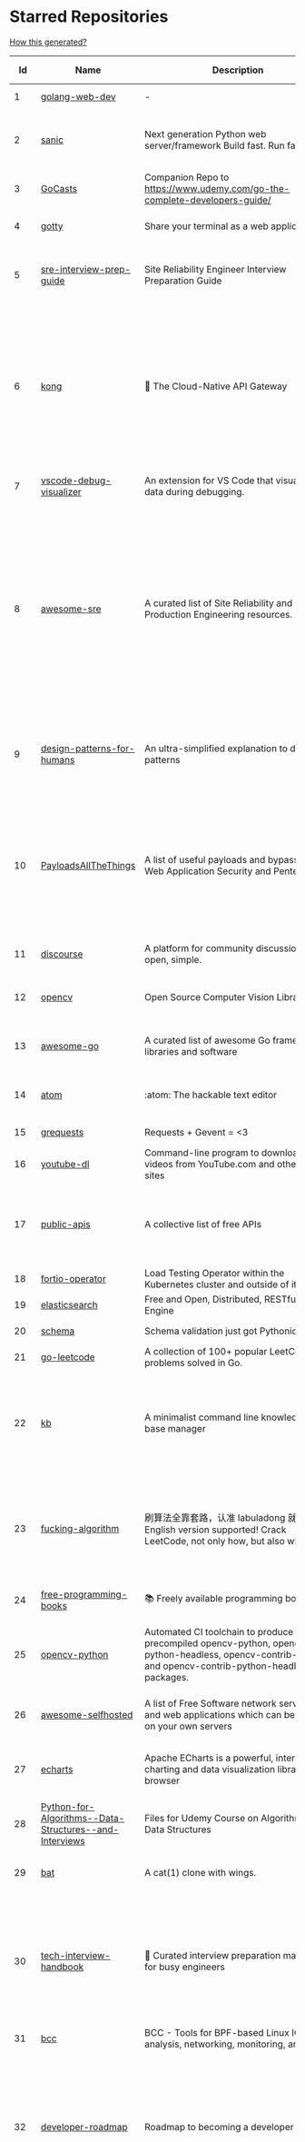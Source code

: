 # Starred Repositories  

[How this generated?](../master/USAGE.md)  

| Id 			| Name			| Description | Star Counts | Topics/Tags   | Last Updated 	|  
| ----------- | ----------- 	| ----------- | ----------- | ----------- 	| -----------   |  
|1|[golang-web-dev](https://github.com/GoesToEleven/golang-web-dev.git)|-|2929||13-12-2019|  
|2|[sanic](https://github.com/sanic-org/sanic.git)|Next generation Python web server/framework   Build fast. Run fast.|15963|python, framework, asyncio, api-server, web, web-server, web-framework, asgi, sanic|24-3-2022|  
|3|[GoCasts](https://github.com/StephenGrider/GoCasts.git)|Companion Repo to https://www.udemy.com/go-the-complete-developers-guide/|1586||25-8-2017|  
|4|[gotty](https://github.com/yudai/gotty.git)|Share your terminal as a web application|16318|tty, terminal, browser, web, go, websocket, javascript, typescript|13-12-2017|  
|5|[sre-interview-prep-guide](https://github.com/mxssl/sre-interview-prep-guide.git)|Site Reliability Engineer Interview Preparation Guide|2807|study, preparation, sre, sre-interview, interview-preparation, site-reliability-engineer|29-1-2022|  
|6|[kong](https://github.com/Kong/kong.git)|🦍 The Cloud-Native API Gateway |31543|api-gateway, nginx, luajit, microservices, api-management, serverless, apis, iot, consul, docker, reverse-proxy, cloud-native, microservice, kong, devops, servicecontrol, kubernetes, kubernetes-ingress-controller, kubernetes-ingress|29-3-2022|  
|7|[vscode-debug-visualizer](https://github.com/hediet/vscode-debug-visualizer.git)|An extension for VS Code that visualizes data during debugging.|7202|vscode-extension, hacktoberfest, visualization|22-3-2022|  
|8|[awesome-sre](https://github.com/dastergon/awesome-sre.git)|A curated list of Site Reliability and Production Engineering resources.|8138|site-reliability-engineering, production, availability, monitoring, post-mortem, reliability-engineering, capacity-planning, service-level-agreement, scalability, reliability, alerting, on-call, site-reliability, postmortem, incident-response, sre, awesome, awesome-list, devops, list|1-3-2022|  
|9|[design-patterns-for-humans](https://github.com/kamranahmedse/design-patterns-for-humans.git)|An ultra-simplified explanation to design patterns|33174|design-patterns, architecture, software-engineering, engineering, principles, computer-science|22-11-2020|  
|10|[PayloadsAllTheThings](https://github.com/swisskyrepo/PayloadsAllTheThings.git)|A list of useful payloads and bypass for Web Application Security and Pentest/CTF|36055|pentest, payload, bypass, web-application, hacking, vulnerability, bounty, methodology, privilege-escalation, penetration-testing, cheatsheet, security, enumeration, bugbounty, redteam, payloads, hacktoberfest|27-3-2022|  
|11|[discourse](https://github.com/discourse/discourse.git)|A platform for community discussion. Free, open, simple.|35389|discourse, javascript, rails, ruby, ember, forum, postgresql|29-3-2022|  
|12|[opencv](https://github.com/opencv/opencv.git)|Open Source Computer Vision Library|60590|opencv, c-plus-plus, computer-vision, deep-learning, image-processing|26-3-2022|  
|13|[awesome-go](https://github.com/avelino/awesome-go.git)|A curated list of awesome Go frameworks, libraries and software|77813|golang, golang-library, go, awesome, awesome-list, hacktoberfest|29-3-2022|  
|14|[atom](https://github.com/atom/atom.git)|:atom: The hackable text editor|57100|atom, editor, javascript, electron, windows, linux, macos|7-3-2022|  
|15|[grequests](https://github.com/spyoungtech/grequests.git)|Requests + Gevent = <3|3991||26-1-2022|  
|16|[youtube-dl](https://github.com/ytdl-org/youtube-dl.git)|Command-line program to download videos from YouTube.com and other video sites|108080||25-3-2022|  
|17|[public-apis](https://github.com/public-apis/public-apis.git)|A collective list of free APIs|187095|api, public-apis, free, apis, list, development, software, public, resources, dataset, open-source, public-api, lists|16-3-2022|  
|18|[fortio-operator](https://github.com/verfio/fortio-operator.git)|Load Testing Operator within the Kubernetes cluster and outside of it.|35||18-3-2019|  
|19|[elasticsearch](https://github.com/elastic/elasticsearch.git)|Free and Open, Distributed, RESTful Search Engine|59023|elasticsearch, java, search-engine|29-3-2022|  
|20|[schema](https://github.com/keleshev/schema.git)|Schema validation just got Pythonic|2555||1-12-2021|  
|21|[go-leetcode](https://github.com/austingebauer/go-leetcode.git)|A collection of 100+ popular LeetCode problems solved in Go.|1702|leetcode, ctci|10-3-2021|  
|22|[kb](https://github.com/gnebbia/kb.git)|A minimalist command line knowledge base manager|2828|knowledge, cheatsheets, procedures, methodology, pentest-tool, knowledge-base, rtfm, notes, notes-management-system, cli, notebook|31-10-2021|  
|23|[fucking-algorithm](https://github.com/labuladong/fucking-algorithm.git)|刷算法全靠套路，认准 labuladong 就够了！English version supported! Crack LeetCode, not only how, but also why. |104306|leetcode, algorithms, interview-questions, data-structures, kmp, dynamic-programming, computer-science, dynamic-programming-algorithm|27-3-2022|  
|24|[free-programming-books](https://github.com/EbookFoundation/free-programming-books.git)|:books: Freely available programming books|228674|education, books, list, resource, hacktoberfest|28-3-2022|  
|25|[opencv-python](https://github.com/opencv/opencv-python.git)|Automated CI toolchain to produce precompiled opencv-python, opencv-python-headless, opencv-contrib-python and opencv-contrib-python-headless packages.|2623|opencv, python, wheel, python-3, opencv-python, opencv-contrib-python, precompiled, pypi, manylinux|28-3-2022|  
|26|[awesome-selfhosted](https://github.com/awesome-selfhosted/awesome-selfhosted.git)|A list of Free Software network services and web applications which can be hosted on your own servers|82936|selfhosted, awesome, awesome-list, privacy, hosting, cloud, self-hosted|28-3-2022|  
|27|[echarts](https://github.com/apache/echarts.git)|Apache ECharts is a powerful, interactive charting and data visualization library for browser|50413|echarts, data-visualization, charts, charting-library, visualization, apache, data-viz, canvas, svg|29-3-2022|  
|28|[Python-for-Algorithms--Data-Structures--and-Interviews](https://github.com/jmportilla/Python-for-Algorithms--Data-Structures--and-Interviews.git)|Files for Udemy Course on Algorithms and Data Structures|2003||30-12-2021|  
|29|[bat](https://github.com/sharkdp/bat.git)|A cat(1) clone with wings.|33255|command-line, tool, syntax-highlighting, git, terminal, cli, rust, hacktoberfest|28-3-2022|  
|30|[tech-interview-handbook](https://github.com/yangshun/tech-interview-handbook.git)|💯 Curated interview preparation materials for busy engineers|67892|interview-questions, coding-interviews, interview-practice, interview-preparation, algorithm, algorithms, system-design, behavioral-interviews, algorithm-interview, algorithm-interview-questions|27-3-2022|  
|31|[bcc](https://github.com/iovisor/bcc.git)|BCC - Tools for BPF-based Linux IO analysis, networking, monitoring, and more|14066||28-3-2022|  
|32|[developer-roadmap](https://github.com/kamranahmedse/developer-roadmap.git)|Roadmap to becoming a developer in 2022|190032|computer-science, roadmap, developer-roadmap, frontend-roadmap, devops-roadmap, backend-roadmap, study-plan, engineering, react-roadmap, angular-roadmap, python-roadmap, go-roadmap, java-roadmap, dba-roadmap|22-3-2022|  
|33|[the-book-of-secret-knowledge](https://github.com/trimstray/the-book-of-secret-knowledge.git)|A collection of inspiring lists, manuals, cheatsheets, blogs, hacks, one-liners, cli/web tools and more.|63884|awesome, awesome-list, lists, manuals, resources, howtos, hacks, search-engines, one-liners, cheatsheets, guidelines, sysops, devops, pentesters, security-researchers, linux, bsd, security, hacking|28-2-2022|  
|34|[protobuf](https://github.com/protocolbuffers/protobuf.git)|Protocol Buffers - Google's data interchange format|53618|protobuf, protocol-buffers, protocol-compiler, protobuf-runtime, protoc, serialization, marshalling, rpc|29-3-2022|  
|35|[lazydocker](https://github.com/jesseduffield/lazydocker.git)|The lazier way to manage everything docker|22150||23-3-2022|  
|36|[markdown-here](https://github.com/adam-p/markdown-here.git)|Google Chrome, Firefox, and Thunderbird extension that lets you write email in Markdown and render it before sending.|54766||30-9-2018|  
|37|[duf](https://github.com/muesli/duf.git)|Disk Usage/Free Utility - a better 'df' alternative|8131|hacktoberfest, disk-space, disk-usage, df, linux, macos, freebsd, openbsd, windows, user-friendly, cli, terminal, filesystem, tui|2-3-2022|  
|38|[build-your-own-x](https://github.com/danistefanovic/build-your-own-x.git)|🤓 Build your own (insert technology here)|136791|programming, tutorials, tutorial-code, tutorial-exercises, free|16-2-2022|  
|39|[wuzz](https://github.com/asciimoo/wuzz.git)|Interactive cli tool for HTTP inspection|9934|curl, golang, cli, http, inspector, http-inspection, go|22-1-2021|  
|40|[the-art-of-command-line](https://github.com/jlevy/the-art-of-command-line.git)|Master the command line, in one page|104545|bash, unix, documentation, linux, macos, windows|7-9-2020|  
|41|[scalene](https://github.com/plasma-umass/scalene.git)|Scalene: a high-performance, high-precision CPU, GPU, and memory profiler for Python|5461|python, profiling, performance-analysis, cpu-profiling, profiler, python-profilers, gpu-programming, scalene, profiles-memory, performance-cpu, cpu, memory-allocation, gpu, memory-consumption|24-3-2022|  
|42|[htop](https://github.com/htop-dev/htop.git)|htop - an interactive process viewer|3487|process, viewer, console, terminal, linux, macos, bsd, c, hacktoberfest|24-3-2022|  
|43|[argo-rollouts](https://github.com/argoproj/argo-rollouts.git)|Progressive Delivery for Kubernetes|1441|gitops, canary, bluegreen, kubernetes, argoproj, deployments, experiments, argo-rollouts, progressive-delivery|22-3-2022|  
|44|[coding-interview-university](https://github.com/jwasham/coding-interview-university.git)|A complete computer science study plan to become a software engineer.|215370|computer-science, interview, programming-interviews, study-plan, data-structures, algorithms, software-engineering, algorithm, coding-interviews, interview-prep, coding-interview, interview-preparation|27-3-2022|  
|45|[system-design-primer](https://github.com/donnemartin/system-design-primer.git)|Learn how to design large-scale systems. Prep for the system design interview.  Includes Anki flashcards.|168583|programming, development, design, design-system, system, design-patterns, web, web-application, webapp, python, interview, interview-questions, interview-practice|13-2-2022|  
|46|[aws-load-balancer-controller](https://github.com/kubernetes-sigs/aws-load-balancer-controller.git)|A Kubernetes controller for Elastic Load Balancers|2765|kubernetes-ingress-controller, aws, ingress-resource, kubernetes, ingress, k8s-sig-aws|28-3-2022|  
|47|[archivy](https://github.com/archivy/archivy.git)|Archivy is a self-hosted knowledge repository that allows you to safely preserve useful content that contributes to your own personal, searchable and extendable wiki.|2824|elasticsearch, knowledge, productivity, python, knowledge-base, note-taking, digital-brain, cli, hacktoberfest|24-3-2022|  
|48|[chef](https://github.com/chef/chef.git)|Chef Infra, a powerful automation platform that transforms infrastructure into code automating how infrastructure is configured, deployed and managed across any environment, at any scale|6851|chef, devops, cfgmgt, infrastructure, automation, deployment, hacktoberfest|29-3-2022|  
|49|[sceptre](https://github.com/Sceptre/sceptre.git)|Build better AWS infrastructure|1300|aws, cloudformation, infrastructure, python, devops, cloud, sceptre|29-3-2022|  
|50|[Python](https://github.com/TheAlgorithms/Python.git)|All Algorithms implemented in Python|133406|python, algorithm, algorithms-implemented, algorithm-competitions, algos, sorts, searches, sorting-algorithms, education, learn, practice, community-driven, interview, hacktoberfest|16-3-2022|  
|51|[mux](https://github.com/gorilla/mux.git)|A powerful HTTP router and URL matcher for building Go web servers with 🦍|16255|mux, go, gorilla, router, http, middleware|12-12-2021|  
|52|[brackets](https://github.com/adobe/brackets.git)|An open source code editor for the web, written in JavaScript, HTML and CSS.|33668||18-3-2021|  
|53|[caddy](https://github.com/caddyserver/caddy.git)|Fast, multi-platform web server with automatic HTTPS|38070|go, web-server, caddyfile, http, http-server, reverse-proxy, https, tls, automatic-https, privacy, security|28-3-2022|  
|54|[pi-hole](https://github.com/pi-hole/pi-hole.git)|A black hole for Internet advertisements|35564|pi-hole, ad-blocker, shell, blocker, raspberry-pi, cloud, dnsmasq, dhcp, dhcp-server, dns-server, dashboard, hacktoberfest|5-3-2022|  
|55|[gitui](https://github.com/extrawurst/gitui.git)|Blazing 💥 fast terminal-ui for git written in rust 🦀|7626|rust, tui, terminal, git, command-line-tool, command-line-interface, async, hacktoberfest, bash|21-3-2022|  
|56|[tldr](https://github.com/tldr-pages/tldr.git)|📚 Collaborative cheatsheets for console commands|37877|shell, man-page, tldr, manpages, documentation, cheatsheets, terminal, command-line, console, examples, help, manual, hacktoberfest|29-3-2022|  
|57|[sops](https://github.com/mozilla/sops.git)|Simple and flexible tool for managing secrets|9386|security, secret-distribution, devops, aws, pgp, gcp, secret-management, azure, sops|9-3-2022|  
|58|[terraform-course](https://github.com/wardviaene/terraform-course.git)|Course files for my Udemy course about Terraform|1266||22-3-2022|  
|59|[GolangTraining](https://github.com/GoesToEleven/GolangTraining.git)|Training for Golang (go language)|8000||4-12-2018|  
|60|[terraform-multi-account](https://github.com/inovex/terraform-multi-account.git)|Some example how toadress multiple aws accounts with Terraform|20||12-6-2018|  
|61|[Terraform-012](https://github.com/addamstj/Terraform-012.git)|Code for the Terraform course|57||6-7-2020|  
|62|[Python-Sample-Application](https://github.com/uber/Python-Sample-Application.git)|-|355||9-3-2015|  
|63|[linkedin-skill-assessments-quizzes](https://github.com/Ebazhanov/linkedin-skill-assessments-quizzes.git)|Full reference of LinkedIn answers 2022 for skill assessments (aws-lambda, rest-api, javascript, react, git, html, jquery, mongodb, java, Go, python, machine-learning, power-point) linkedin excel test lösungen, linkedin machine learning test LinkedIn test questions and answers |12566|linkedin, quiz-questions, answers, assessment, quiz, linkedin-questions, free, hacktoberfest, hacktoberfest2020, exam, skills, hacktoberfest2021, golang, 2022|29-3-2022|  
|64|[awesome-machine-learning](https://github.com/josephmisiti/awesome-machine-learning.git)|A curated list of awesome Machine Learning frameworks, libraries and software.|53817||18-3-2022|  
|65|[awesome](https://github.com/sindresorhus/awesome.git)|😎 Awesome lists about all kinds of interesting topics|195269|awesome, awesome-list, unicorns, lists, resources|14-3-2022|  
|66|[terraform-best-practices](https://github.com/antonbabenko/terraform-best-practices.git)|Terraform best practices (available in en, fr, es, id, and other languages)|1255|terraform, terraform-configurations, best-practices, free, terraform-modules, ebook|22-2-2022|  
|67|[interviews](https://github.com/kdn251/interviews.git)|Everything you need to know to get the job.|56660|java, interview, interview-questions, interview-practice, interview-preparation, interview-prep, algorithm, algorithm-challenges, algorithms, algorithm-competitions, technical-coding-interview, leetcode, leetcode-solutions, leetcode-java, coding-interviews, coding-interview, coding-challenge, coding-challenges, leetcode-questions, interviews|6-6-2020|  
|68|[requests](https://github.com/psf/requests.git)|A simple, yet elegant, HTTP library.|47143|python, http, forhumans, requests, python-requests, client, humans, cookies|28-3-2022|  
|69|[gitignore](https://github.com/github/gitignore.git)|A collection of useful .gitignore templates|131200|gitignore, git|29-3-2022|  
|70|[rest.li](https://github.com/linkedin/rest.li.git)|Rest.li is a REST+JSON framework for building robust, scalable service architectures using dynamic discovery and simple asynchronous APIs.|2181||29-3-2022|  
|71|[fortio](https://github.com/fortio/fortio.git)|Fortio load testing library, command line tool, advanced echo server and web UI in go (golang). Allows to specify a set query-per-second load and record latency histograms and other useful stats.|2403|golang, golang-library, golang-application, performance, performance-testing, performance-visualization, http, grpc, proxy, go|27-3-2022|  
|72|[project-based-learning](https://github.com/practical-tutorials/project-based-learning.git)|Curated list of project-based tutorials|65130|tutorial, project, beginner-project, webdevelopment, python, javascript, cpp, golang|28-1-2022|  
|73|[telegraf](https://github.com/influxdata/telegraf.git)|The plugin-driven server agent for collecting & reporting metrics.|11346|telegraf, monitoring, time-series, metrics|28-3-2022|  
|74|[istio](https://github.com/istio/istio.git)|Connect, secure, control, and observe services.|29874|microservices, service-mesh, lyft-envoy, kubernetes, api-management, circuit-breaker, polyglot-microservices, enforce-policies, proxies, microservice, envoy, consul, nomad, request-routing, resiliency, fault-injection|29-3-2022|  
|75|[argo-workflows](https://github.com/argoproj/argo-workflows.git)|Workflow engine for Kubernetes|10733|workflow, kubernetes, argo, dag, knative, airflow, machine-learning, argo-workflows, workflow-engine, hacktoberfest, cloud-native, cncf, k8s|29-3-2022|  
|76|[flask-celery-example](https://github.com/miguelgrinberg/flask-celery-example.git)|This repository contains the example code for my blog article Using Celery with Flask.|1047||12-9-2021|  
|77|[cheatsheets.pdf](https://github.com/qg0/cheatsheets.pdf.git)|📚 Various cheatsheets in PDF|196|||  
|78|[nocode](https://github.com/kelseyhightower/nocode.git)|The best way to write secure and reliable applications. Write nothing; deploy nowhere.|52129||21-1-2020|  
|79|[frp](https://github.com/fatedier/frp.git)|A fast reverse proxy to help you expose a local server behind a NAT or firewall to the internet.|54547|proxy, reverse-proxy, tunnel, nat, go, firewall, frp, expose, http-proxy|28-3-2022|  
|80|[papers-we-love](https://github.com/papers-we-love/papers-we-love.git)|Papers from the computer science community to read and discuss.|53618|computer-science, read-papers, meetup, papers, programming, theory, awesome|29-3-2022|  
|81|[flamethrower](https://github.com/DNS-OARC/flamethrower.git)|a DNS performance and functional testing utility supporting UDP, TCP, DoT and DoH (by @ns1labs)|246|dns, performance, functional-testing|4-2-2022|  
|82|[tflint](https://github.com/terraform-linters/tflint.git)|A Pluggable Terraform Linter|2980|terraform, tflint, hcl2|28-3-2022|  
|83|[bitcoin](https://github.com/bitcoin/bitcoin.git)|Bitcoin Core integration/staging tree|62873|bitcoin, c-plus-plus, p2p, cryptocurrency, cryptography|29-3-2022|  
|84|[argoproj](https://github.com/argoproj/argoproj.git)|Common project repo for all Argo Projects|262||22-3-2022|  
|85|[iris](https://github.com/linkedin/iris.git)|Iris is a highly configurable and flexible service for paging and messaging.|661|paging, escalation, messaging, automation|23-3-2022|  
|86|[google-maps-services-python](https://github.com/googlemaps/google-maps-services-python.git)|Python client library for Google Maps API Web Services|3509|python, client-library|2-2-2022|  
|87|[kubespray](https://github.com/kubernetes-sigs/kubespray.git)|Deploy a Production Ready Kubernetes Cluster|12044|kubernetes-cluster, ansible, kubernetes, high-availability, bare-metal, gce, aws, kubespray, k8s-sig-cluster-lifecycle, hacktoberfest|29-3-2022|  
|88|[kubesphere](https://github.com/kubesphere/kubesphere.git)|The container platform tailored for Kubernetes multi-cloud, datacenter, and edge management ⎈ 🖥 ☁️|9290|devops, container-management, k8s, cncf, cloud-native, servicemesh, kubesphere, kubernetes-platform-solution, kubernetes, jenkins, istio, observability, multi-cluster, hacktoberfest|21-3-2022|  
|89|[seaweedfs](https://github.com/chrislusf/seaweedfs.git)|SeaweedFS is a fast distributed storage system for blobs, objects, files, and data lake, for billions of files! Blob store has O(1) disk seek, cloud tiering. Filer supports Cloud Drive, cross-DC active-active replication, Kubernetes, POSIX FUSE mount, S3 API, S3 Gateway, Hadoop, WebDAV, encryption, Erasure Coding.|14116|distributed-storage, distributed-systems, s3, hdfs, fuse, distributed-file-system, hadoop-hdfs, posix, tiered-file-system, kubernetes, replication, object-storage, s3-storage, seaweedfs, erasure-coding, blob-storage, cloud-drive|29-3-2022|  
|90|[hugo](https://github.com/gohugoio/hugo.git)|The world’s fastest framework for building websites.|57968|go, hugo, static-site-generator, blog-engine, cms, content-management-system, documentation-tool, hacktoberfest|26-3-2022|  
|91|[awesome-python-applications](https://github.com/mahmoud/awesome-python-applications.git)|💿 Free software that works great, and also happens to be open-source Python. |13524|python, application, video, audio, graphics, gui, productivity, education, science, game|11-10-2021|  
|92|[free-for-dev](https://github.com/ripienaar/free-for-dev.git)|A list of SaaS, PaaS and IaaS offerings that have free tiers of interest to devops and infradev|54152||27-3-2022|  
|93|[recommenders](https://github.com/microsoft/recommenders.git)|Best Practices on Recommendation Systems|12691|machine-learning, recommender, ranking, deep-learning, python, jupyter-notebook, recommendation-algorithm, rating, operationalization, kubernetes, azure, microsoft, recommendation-system, recommendation-engine, recommendation, data-science, tutorial, artificial-intelligence|29-3-2022|  
|94|[wtfpython](https://github.com/satwikkansal/wtfpython.git)|What the f*ck Python? 😱|28443|python, wats, snippets, wtf, gotchas, documentation, pitfalls, interview-questions, python-interview-questions|17-1-2022|  
|95|[fish-shell](https://github.com/fish-shell/fish-shell.git)|The user-friendly command line shell.|18621||29-3-2022|  
|96|[osquery](https://github.com/osquery/osquery.git)|SQL powered operating system instrumentation, monitoring, and analytics.|18774|security, monitoring, intrusion-detection, sql, hacktoberfest|29-3-2022|  
|97|[containerd](https://github.com/containerd/containerd.git)|An open and reliable container runtime|10632|containerd, oci, containers, docker, cncf, cri, kubernetes, hacktoberfest|29-3-2022|  
|98|[brooklin](https://github.com/linkedin/brooklin.git)|An extensible distributed system for reliable nearline data streaming at scale|752|distributed-systems, data-streaming, scalability, kafka-mirror-maker, kafka, change-data-capture, java, linkedin|14-3-2022|  
|99|[dapr](https://github.com/dapr/dapr.git)|Dapr is a portable, event-driven, runtime for building distributed applications across cloud and edge.|17401|microservices, microservice, kubernetes, sidecar, state-management, event-driven, pubsub, serverless, containers|29-3-2022|  
|100|[driftctl](https://github.com/snyk/driftctl.git)|Detect, track and alert on infrastructure drift|1803|infrastructure-drift, iac, terraform, aws, drift, infrastructure-as-code, hacktoberfest|29-3-2022|  
|101|[kubeflow](https://github.com/kubeflow/kubeflow.git)|Machine Learning Toolkit for Kubernetes|11343|ml, kubernetes, minikube, tensorflow, notebook, google-kubernetes-engine, jupyter, machine-learning, kubeflow|9-3-2022|  
|102|[awesome-argo](https://github.com/terrytangyuan/awesome-argo.git)|A curated list of awesome projects and resources related to Argo (a CNCF hosted project)|568|awesome, awesome-list, awesome-lists, argocd, argo-workflows, argo-events, argo-rollouts, machine-learning, workflow-engine, workflow-management, infrastructure-as-code, continuous-delivery, cloud-native, kubernetes, cncf, gitops, workflow-orchestration, devops, mlops, argo|29-3-2022|  
|103|[lens](https://github.com/lensapp/lens.git)|Lens - The way the world runs Kubernetes|17297|kubernetes, kubernetes-ui, kubernetes-dashboard, cloud-native, devops, containers|29-3-2022|  
|104|[microservices-demo](https://github.com/GoogleCloudPlatform/microservices-demo.git)|Sample cloud-native application with 10 microservices showcasing Kubernetes, Istio, gRPC and OpenCensus.|11890|kubernetes, grpc, istio, opencensus, gke, skaffold, sample-application, google-cloud, samples|29-3-2022|  
|105|[microsoft-authentication-library-for-python](https://github.com/AzureAD/microsoft-authentication-library-for-python.git)|Microsoft Authentication Library (MSAL) for Python makes it easy to authenticate to Azure Active Directory. These documented APIs are stable https://msal-python.readthedocs.io. If you have questions but do not have a github account, ask your questions on Stackoverflow with tag "msal" + "python".|377|msal-python, azure, sdks, microsoft-identity-platform|14-2-2022|  
|106|[emissary](https://github.com/emissary-ingress/emissary.git)|open source Kubernetes-native API gateway for microservices built on the Envoy Proxy|3711|ambassador, kubernetes, gateway-api, microservice, cloud-native, api-gateway, docker, api-management, kubernetes-ingress, envoy-proxy, envoy, kubernetes-annotations|18-3-2022|  
|107|[pykiteconnect](https://github.com/zerodha/pykiteconnect.git)|The official Python client library for the Kite Connect trading APIs|662||17-3-2022|  
|108|[realworld](https://github.com/gothinkster/realworld.git)|"The mother of all demo apps" — Exemplary fullstack Medium.com clone powered by React, Angular, Node, Django, and many more 🏅|64979||26-2-2022|  
|109|[dockerfiles](https://github.com/jessfraz/dockerfiles.git)|Various Dockerfiles I use on the desktop and on servers.|12440|dockerfiles, bash, docker, dockerfile, linux, shell, containers||  
|110|[octodns](https://github.com/octodns/octodns.git)|Tools for managing DNS across multiple providers|2157|dns, workflow, infrastructure-as-code|27-3-2022|  
|111|[kube2iam](https://github.com/jtblin/kube2iam.git)|kube2iam  provides different AWS IAM roles for pods running on Kubernetes|1801|kubernetes, aws|1-3-2022|  
|112|[nginx-module-vts](https://github.com/vozlt/nginx-module-vts.git)|Nginx virtual host traffic status module|2584|c, nginx, nginx-module, nginx-vhost-traffic-status, vozlt-nginx-modules, monitoring|10-2-2021|  
|113|[awesome-scalability](https://github.com/binhnguyennus/awesome-scalability.git)|The Patterns of Scalable, Reliable, and Performant Large-Scale Systems|37757|system-design, backend, scalability, interview, architecture, devops, design-patterns, interview-questions, awesome-list, big-data, awesome, resources, lists, web-development, programming, system, interview-practice, computer-science, distributed-systems, machine-learning|27-3-2022|  
|114|[github-cheat-sheet](https://github.com/tiimgreen/github-cheat-sheet.git)|A list of cool features of Git and GitHub.|34046|awesome, awesome-list, list, github, git|6-10-2020|  
|115|[charts](https://github.com/helm/charts.git)|⚠️(OBSOLETE) Curated applications for Kubernetes|15382|kubernetes, charts, helm|21-12-2021|  
|116|[google-api-python-client](https://github.com/googleapis/google-api-python-client.git)|🐍 The official Python client library for Google's discovery based APIs.|5525||29-3-2022|  
|117|[operator-sdk](https://github.com/operator-framework/operator-sdk.git)|SDK for building Kubernetes applications. Provides high level APIs, useful abstractions, and project scaffolding.|5516|operator, kubernetes, sdk|25-3-2022|  
|118|[oss-fuzz](https://github.com/google/oss-fuzz.git)|OSS-Fuzz - continuous fuzzing for open source software.|7217|fuzzing, security, stability, oss-fuzz, fuzz-testing, vulnerabilities|29-3-2022|  
|119|[kind](https://github.com/kubernetes-sigs/kind.git)|Kubernetes IN Docker - local clusters for testing Kubernetes|9520|k8s-sig-testing, kubernetes, kubeadm, golang, docker, podman|29-3-2022|  
|120|[watchdog](https://github.com/gorakhargosh/watchdog.git)|Python library and shell utilities to monitor filesystem events.|5198||25-3-2022|  
|121|[managers-playbook](https://github.com/ksindi/managers-playbook.git)|:book: Heuristics for effective management|4800|management, one-on-ones, feedback, advice, coaching, meetings, decision-making|3-8-2021|  
|122|[mdBook](https://github.com/rust-lang/mdBook.git)|Create book from markdown files. Like Gitbook but implemented in Rust|9045||28-3-2022|  
|123|[ansible](https://github.com/ansible/ansible.git)|Ansible is a radically simple IT automation platform that makes your applications and systems easier to deploy and maintain. Automate everything from code deployment to network configuration to cloud management, in a language that approaches plain English, using SSH, with no agents to install on remote systems. https://docs.ansible.com.|52594|python, ansible, hacktoberfest|29-3-2022|  
|124|[semgrep](https://github.com/returntocorp/semgrep.git)|Lightweight static analysis for many languages. Find bug variants with patterns that look like source code.|6309|static-analysis, static-code-analysis, java, go, sast, semgrep, r2c, c, python, ruby, javascript, typescript|29-3-2022|  
|125|[mergestat](https://github.com/mergestat/mergestat.git)|Query git repositories with SQL. Generate reports, perform status checks, analyze codebases. 🔍 📊|2872|git, sql, sqlite, golang, go, cli, command-line|28-3-2022|  
|126|[miniserve](https://github.com/svenstaro/miniserve.git)|🌟 For when you really just want to serve some files over HTTP right now!|3130|serve, http-server, server, static-files, cli, command-line, command-line-tool|23-3-2022|  
|127|[loguru](https://github.com/Delgan/loguru.git)|Python logging made (stupidly) simple|11359|python, logging, logger, log|15-3-2022|  
|128|[game_control](https://github.com/ChoudharyChanchal/game_control.git)|-|744||19-7-2020|  
|129|[grex](https://github.com/pemistahl/grex.git)|A command-line tool and library for generating regular expressions from user-provided test cases|5183|command-line-tool, tool, regex, regexp, regex-pattern, regular-expression, regular-expressions, rust, cli, rust-cli, terminal, rust-library, rust-crate|9-3-2022|  
|130|[statsd](https://github.com/statsd/statsd.git)|Daemon for easy but powerful stats aggregation|16335|statsd, graphite, javascript, metrics, nodejs|27-12-2021|  
|131|[traefik](https://github.com/traefik/traefik.git)|The Cloud Native Application Proxy|37389|microservice, docker, marathon, mesos, consul, etcd, kubernetes, load-balancer, reverse-proxy, zookeeper, letsencrypt, golang, go|28-3-2022|  
|132|[typing](https://github.com/python/typing.git)|Python static typing home. Contains the source for typing_extensions and the documentation. Also hosts a user help forum.|1192|python, types, typing, static-typing, gradual-typing|22-3-2022|  
|133|[tqdm](https://github.com/tqdm/tqdm.git)|A Fast, Extensible Progress Bar for Python and CLI|21563|progressbar, progressmeter, progress-bar, meter, rate, console, terminal, time, progress, gui, python, parallel, cli, utilities, jupyter, discord, telegram, pandas, keras, closember|23-3-2022|  
|134|[kapacitor](https://github.com/influxdata/kapacitor.git)|Open source framework for processing, monitoring, and alerting on time series data|2118|kapacitor, monitoring, time-series|15-3-2022|  
|135|[ace](https://github.com/ajaxorg/ace.git)|Ace (Ajax.org Cloud9 Editor)|24252||22-3-2022|  
|136|[xdp-tutorial](https://github.com/xdp-project/xdp-tutorial.git)|XDP tutorial|1211|xdp, bpf, libbpf, tutorial|28-3-2022|  
|137|[argo-cd](https://github.com/argoproj/argo-cd.git)|Declarative continuous deployment for Kubernetes.|8850|argo, kubernetes, continuous-deployment, gitops, continuous-delivery, docker, cd, cicd, pipeline, devops, ci-cd, argo-cd, ksonnet, helm, hacktoberfest|29-3-2022|  
|138|[ingress-nginx](https://github.com/kubernetes/ingress-nginx.git)|NGINX Ingress Controller for Kubernetes|12370|ingress-controller, kubernetes, nginx|28-3-2022|  
|139|[rook](https://github.com/rook/rook.git)|Storage Orchestration for Kubernetes|9713|storage, kubernetes, ceph, storage-cluster, docker, cloud-native, etcd, cncf|29-3-2022|  
|140|[linkerd2](https://github.com/linkerd/linkerd2.git)|Ultralight, security-first service mesh for Kubernetes. Main repo for Linkerd 2.x.|8255|service-mesh, rust, golang, kubernetes, linkerd, cloud-native|29-3-2022|  
|141|[pulumi](https://github.com/pulumi/pulumi.git)|Pulumi - Developer-First Infrastructure as Code. Your Cloud, Your Language, Your Way 🚀|11853|infrastructure-as-code, serverless, containers, aws, azure, gcp, kubernetes, cloud, cloud-computing, iac, csharp, typescript, javascript, golang, go, dotnet, fsharp, python|28-3-2022|  
|142|[authelia](https://github.com/authelia/authelia.git)|The Single Sign-On Multi-Factor portal for web apps|12463|totp, u2f, ldap, nginx, sso-authentication, yubikey, two-factor-authentication, docker, cookie, kubernetes, sso, multifactor, push-notifications, traefik, mfa, two-factor, authentication, security, golang, 2fa|29-3-2022|  
|143|[behave](https://github.com/behave/behave.git)|BDD, Python style.|2583||22-3-2022|  
|144|[cli53](https://github.com/barnybug/cli53.git)|Command line tool for Amazon Route 53|1769||23-3-2022|  
|145|[outrun](https://github.com/Overv/outrun.git)|Execute a local command using the processing power of another Linux machine.|3012||22-3-2021|  
|146|[gotty](https://github.com/sorenisanerd/gotty.git)|Share your terminal as a web application|1500||28-3-2022|  
|147|[pace](https://github.com/CodeByZach/pace.git)|Automatically add a progress bar to your site.|15398|pace, progress-bar, pace-js, loading-bar, loading-indicator, loading-animation|28-7-2021|  
|148|[python-container](https://github.com/googleapis/python-container.git)|-|28|||  
|149|[htmlq](https://github.com/mgdm/htmlq.git)|Like jq, but for HTML.|5683||3-1-2022|  
|150|[django](https://github.com/django/django.git)|The Web framework for perfectionists with deadlines.|63130|python, django, web, framework, orm, templates, models, views, apps|29-3-2022|  
|151|[skaffold](https://github.com/GoogleContainerTools/skaffold.git)|Easy and Repeatable Kubernetes Development|12623|kubernetes, developer-tools, docker, containers|25-3-2022|  
|152|[dotfiles](https://github.com/bbkane/dotfiles.git)|Configs for apps I care about|18|dotfiles, zsh, neovim, vscode, git, sqlite, sqlite3|27-3-2022|  
|153|[Notepads](https://github.com/JasonStein/Notepads.git)|A modern, lightweight text editor with a minimalist design.|6188|fluent, notepad, texteditor, uwp, markdown, diff-viewer, windows, app|16-3-2022|  
|154|[go-github](https://github.com/google/go-github.git)|Go library for accessing the GitHub API|8382|go, github-api|25-3-2022|  
|155|[kubescape](https://github.com/armosec/kubescape.git)|Kubescape is a K8s open-source tool providing a multi-cloud K8s single pane of glass, including risk analysis, security compliance, RBAC visualizer and image vulnerabilities scanning. |5447|kubernetes, security, nsa, mitre-attack, devops||  
|156|[blackfriday](https://github.com/russross/blackfriday.git)|Blackfriday: a markdown processor for Go|4909||27-10-2020|  
|157|[awesome-deep-learning](https://github.com/ChristosChristofidis/awesome-deep-learning.git)|A curated list of awesome Deep Learning tutorials, projects and communities.|18504|deep-learning, neural-network, machine-learning, awesome, awesome-list, recurrent-networks, deep-networks, deep-learning-tutorial, face-images|30-11-2020|  
|158|[acme.sh](https://github.com/acmesh-official/acme.sh.git)|A pure Unix shell script implementing ACME client protocol|25907|acme, acme-protocol, letsencrypt, certbot, shell, ash, bash, posix, posix-sh, zerossl, buypass, acme-client|14-3-2022|  
|159|[diagrams](https://github.com/mingrammer/diagrams.git)|:art: Diagram as Code for prototyping cloud system architectures|16500|diagram, diagram-as-code, architecture, graphviz|9-2-2022|  
|160|[age](https://github.com/FiloSottile/age.git)|A simple, modern and secure encryption tool (and Go library) with small explicit keys, no config options, and UNIX-style composability.|10196|built-at-rc, age-encryption|24-2-2022|  
|161|[sqlc](https://github.com/kyleconroy/sqlc.git)|Generate type-safe code from SQL|5057|go, postgresql, sql, orm, code-generator, mysql, python, kotlin|29-3-2022|  
|162|[iris](https://github.com/kataras/iris.git)|The fastest HTTP/2 Go Web Framework. AWS Lambda, gRPC, MVC, Unique Router, Websockets, Sessions, Test suite, Dependency Injection and more. A true successor of expressjs and laravel   谢谢 https://github.com/kataras/iris/issues/1329  |22042|go, performance, iris, web-framework, mvc, golang|18-3-2022|  
|163|[grafana](https://github.com/grafana/grafana.git)|The open and composable observability and data visualization platform. Visualize metrics, logs, and traces from multiple sources like Prometheus, Loki, Elasticsearch, InfluxDB, Postgres and many more. |47699|grafana, monitoring, analytics, metrics, influxdb, prometheus, elasticsearch, alerting, data-visualization, go, dashboard, business-intelligence, mysql, postgres, hacktoberfest|29-3-2022|  
|164|[terrascan](https://github.com/accurics/terrascan.git)|Detect compliance and security violations across Infrastructure as Code to mitigate risk before provisioning cloud native infrastructure.|2879|security-tools, infrastructure-as-code, devsecops, devops, security, terraform, aws, cloudsecurity, cloud-security, terrascan, infrastructure, security-violations, architecture, kubernetes, iac, sast, azure-security, aws-security, gcp-security, scans|24-3-2022|  
|165|[hygieia](https://github.com/hygieia/hygieia.git)|CapitalOne  DevOps Dashboard|3690|devops, dashboard, hygieia, delivery-pipeline, visualization, continuous-delivery, continuous-deployment, continuous-integration|23-9-2021|  
|166|[watchman](https://github.com/facebook/watchman.git)|Watches files and records, or triggers actions, when they change. |10772||29-3-2022|  
|167|[computer-science](https://github.com/ossu/computer-science.git)|:mortar_board: Path to a free self-taught education in Computer Science!|110847|computer-science, awesome-list, courses, curriculum|28-3-2022|  
|168|[kops](https://github.com/kubernetes/kops.git)|Kubernetes Operations (kops) - Production Grade K8s Installation, Upgrades, and Management|13847||29-3-2022|  
|169|[tv](https://github.com/alexhallam/tv.git)|📺(tv) Tidy Viewer is a cross-platform CLI csv pretty printer that uses column styling to maximize viewer enjoyment.|1470|cli, terminal, csv, pretty-printer, pretty-print, command-line-tool, data-science, rust, command-line, tabular-data, tibble, dataframe, datatable, csv-viewer, csv-visualization, csv-pretty-print, csv-cat, column, csv-column, hacktoberfest|26-1-2022|  
|170|[pycryptodome](https://github.com/Legrandin/pycryptodome.git)|A self-contained cryptographic library for Python|1958||19-3-2022|  
|171|[textual](https://github.com/Textualize/textual.git)|Textual is a TUI (Text User Interface) framework for Python inspired by modern web development.|8909|terminal, python, tui, rich|27-3-2022|  
|172|[logrus](https://github.com/sirupsen/logrus.git)|Structured, pluggable logging for Go.|20180|logging, logrus, go|12-1-2022|  
|173|[metallb](https://github.com/metallb/metallb.git)|A network load-balancer implementation for Kubernetes using standard routing protocols|4572||28-3-2022|  
|174|[pongo2](https://github.com/flosch/pongo2.git)|Django-syntax like template-engine for Go|2190|template, go, django, template-engine, pongo2, templates, template-language, golang, golang-library|21-3-2022|  
|175|[pytest](https://github.com/pytest-dev/pytest.git)|The pytest framework makes it easy to write small tests, yet scales to support complex functional testing|8570|unit-testing, test, testing, python, hacktoberfest|27-3-2022|  
|176|[etcd](https://github.com/etcd-io/etcd.git)|Distributed reliable key-value store for the most critical data of a distributed system|39286||29-3-2022|  
|177|[packer](https://github.com/hashicorp/packer.git)|Packer is a tool for creating identical machine images for multiple platforms from a single source configuration.|13579||23-3-2022|  
|178|[bhai-lang](https://github.com/DulLabs/bhai-lang.git)|A toy programming language written in Typescript|3363||21-3-2022|  
|179|[nuclei](https://github.com/projectdiscovery/nuclei.git)|Fast and customizable vulnerability scanner based on simple YAML based DSL.|7509||21-3-2022|  
|180|[cruise-control](https://github.com/linkedin/cruise-control.git)|Cruise-control is the first of its kind to fully automate the dynamic workload rebalance and self-healing of a Kafka cluster. It provides great value to Kafka users by simplifying the operation of Kafka clusters.|2118||25-3-2022|  
|181|[mycli](https://github.com/dbcli/mycli.git)|A Terminal Client for MySQL with AutoCompletion and Syntax Highlighting.|10247|database, python, syntax-highlighting, mysql, mycli, auto-completion|21-1-2022|  
|182|[k8s-conformance](https://github.com/cncf/k8s-conformance.git)|🧪CNCF K8s Conformance Working Group|659|cncf, kubernetes, conformance|25-3-2022|  
|183|[awesome-sanic](https://github.com/mekicha/awesome-sanic.git)|A curated list of awesome Sanic resources and extensions|542||22-1-2022|  
|184|[pulsar](https://github.com/apache/pulsar.git)|Apache Pulsar - distributed pub-sub messaging system|10568||29-3-2022|  
|185|[Gooey](https://github.com/chriskiehl/Gooey.git)|Turn (almost) any Python command line program into a full GUI application with one line|15575||4-2-2022|  
|186|[awesome-algorithms](https://github.com/tayllan/awesome-algorithms.git)|A curated list of awesome places to learn and/or practice algorithms.|11264|||  
|187|[devops-exercises](https://github.com/bregman-arie/devops-exercises.git)|Linux, Jenkins, AWS, SRE, Prometheus, Docker, Python, Ansible, Git, Kubernetes, Terraform, OpenStack, SQL, NoSQL, Azure, GCP, DNS, Elastic, Network, Virtualization. DevOps Interview Questions|21873||28-3-2022|  
|188|[geeksforgeeks.pdf](https://github.com/dufferzafar/geeksforgeeks.pdf.git)|Topic wise PDFs of Geeks for Geeks articles. (Last updated in October 2018)|486|||  
|189|[teleport](https://github.com/gravitational/teleport.git)|Certificate authority and access plane for SSH, Kubernetes, web apps, databases and desktops|11312|ssh, go, bastion, teleport-binaries, certificate, golang, cluster, teleport, firewall, security, jumpserver, rbac, audit, pam, kubernetes, kubernetes-access, firewalls, database-access, postgres, rdp|29-3-2022|  
|190|[bokeh](https://github.com/bokeh/bokeh.git)|Interactive Data Visualization in the browser, from  Python|16119|bokeh, python, interactive-plots, javascript, visualization, plotting, plots, data-visualisation, notebooks, jupyter, visualisation, numfocus|28-3-2022|  
|191|[aws-cli](https://github.com/aws/aws-cli.git)|Universal Command Line Interface for Amazon Web Services|12180|aws, cloud, aws-cli, cloud-management|29-3-2022|  
|192|[cost-model](https://github.com/kubecost/cost-model.git)|Cross-cloud cost allocation models for Kubernetes workloads|1809||29-3-2022|  
|193|[azure-monitor-opencensus-python](https://github.com/Azure-Samples/azure-monitor-opencensus-python.git)|Sample repository demonstrating Azure Monitor exporters for Opencensus Python|13||15-11-2021|  
|194|[ms-identity-python-webapi-azurefunctions](https://github.com/Azure-Samples/ms-identity-python-webapi-azurefunctions.git)|Python Azure Function Web API secured by Azure AD|14||4-2-2021|  
|195|[wtf](https://github.com/wtfutil/wtf.git)|The personal information dashboard for your terminal|13219||12-3-2022|  
|196|[haproxy](https://github.com/haproxy/haproxy.git)|HAProxy Load Balancer's development branch (mirror of git.haproxy.org)|2684||29-3-2022|  
|197|[aws-eks-kubernetes-masterclass](https://github.com/stacksimplify/aws-eks-kubernetes-masterclass.git)|AWS EKS Kubernetes - Masterclass   DevOps, Microservices|411|kubernetes, kubernetes-pods, kubernetes-deployment, kubernetes-services, kubernetes-secrets, aws-eks, aws-eks-cluster, aws-ebs, aws-rds, aws-alb, aws-alb-ingress-controller, aws-fargate, aws-codebuild, aws-codecommit, aws-codepipeline, fluentd, aws-cloudwatch, docker, yaml|3-3-2022|  
|198|[professional-programming](https://github.com/charlax/professional-programming.git)|A collection of full-stack resources for programmers.|16165|read-articles, programmer, professional, scalability, concepts, documentation, lessons-learned, engineer, programming-language, learning, architecture, computer-science|29-3-2022|  
|199|[ipython](https://github.com/ipython/ipython.git)|Official repository for IPython itself. Other repos in the IPython organization contain things like the website, documentation builds, etc.|15300||27-3-2022|  
|200|[http-api-design](https://github.com/interagent/http-api-design.git)|HTTP API design guide extracted from work on the Heroku Platform API|13549||18-11-2021|  
|201|[salt](https://github.com/saltstack/salt.git)|Software to automate the management and configuration of any infrastructure or application at scale. Get access to the Salt software package repository here: |12241||29-3-2022|  
|202|[pyWhat](https://github.com/bee-san/pyWhat.git)|🐸   Identify anything. pyWhat easily lets you identify emails, IP addresses, and more. Feed it a .pcap file or some text and it'll tell you what it is! 🧙‍♀️|5072|cyber, security, hacking, cybersecurity, malware, re, python, pcap, malware-analysis, malware-research, tryhackme, hacktoberfest|22-3-2022|  
|203|[fasthttp](https://github.com/valyala/fasthttp.git)|Fast HTTP package for Go. Tuned for high performance. Zero memory allocations in hot paths. Up to 10x faster than net/http|17434||20-3-2022|  
|204|[jq](https://github.com/stedolan/jq.git)|Command-line JSON processor|21609||24-10-2021|  
|205|[consul](https://github.com/hashicorp/consul.git)|Consul is a distributed, highly available, and data center aware solution to connect and configure applications across dynamic, distributed infrastructure.|24480|consul, service-mesh, service-discovery, kubernetes, vault, ecs, api-gateway||  
|206|[python-fire](https://github.com/google/python-fire.git)|Python Fire is a library for automatically generating command line interfaces (CLIs) from absolutely any Python object.|22100||17-6-2021|  
|207|[face_recognition](https://github.com/ageitgey/face_recognition.git)|The world's simplest facial recognition api for Python and the command line|43658||14-6-2021|  
|208|[netdata](https://github.com/netdata/netdata.git)|Real-time performance monitoring, done right! https://www.netdata.cloud|58616|monitoring, iot, notifications, docker, statsd, kubernetes, cncf, prometheus, containers, netdata, analytics, devops, time-series, observability, alerting, graphing, influxdb, grafana, graphite, dashboard|29-3-2022|  
|209|[awesome-awesomeness](https://github.com/bayandin/awesome-awesomeness.git)|A curated list of awesome awesomeness|28704||24-3-2022|  
|210|[labs](https://github.com/docker/labs.git)|This is a collection of tutorials for learning how to use Docker with various tools. Contributions welcome.|10642||15-10-2020|  
|211|[mattermost-server](https://github.com/mattermost/mattermost-server.git)|Mattermost is an open source platform for secure collaboration across the entire software development lifecycle.|22389||29-3-2022|  
|212|[kafka-monitor](https://github.com/linkedin/kafka-monitor.git)|Xinfra Monitor monitors the availability of Kafka clusters by producing synthetic workloads using end-to-end pipelines to obtain derived vital statistics - E2E latency, service produce/consume availability, offsets commit availability & latency, message loss rate and more.|1854||29-3-2022|  
|213|[awesome-shell](https://github.com/alebcay/awesome-shell.git)|A curated list of awesome command-line frameworks, toolkits, guides and gizmos. Inspired by awesome-php.|23216||21-2-2022|  
|214|[awesome-macOS](https://github.com/iCHAIT/awesome-macOS.git)|  A curated list of awesome applications, softwares, tools and shiny things for macOS.|12822|||  
|215|[my-mac-os](https://github.com/nikitavoloboev/my-mac-os.git)|List of applications and tools that make my macOS experience even more amazing|18513||27-8-2021|  
|216|[gods](https://github.com/emirpasic/gods.git)|GoDS (Go Data Structures). Containers (Sets, Lists, Stacks, Maps, Trees), Sets (HashSet, TreeSet, LinkedHashSet), Lists (ArrayList, SinglyLinkedList, DoublyLinkedList), Stacks (LinkedListStack, ArrayStack), Maps (HashMap, TreeMap, HashBidiMap, TreeBidiMap, LinkedHashMap), Trees (RedBlackTree, AVLTree, BTree, BinaryHeap), Comparators, Iterators, Enumerables, Sort, JSON|11222|||  
|217|[poetry](https://github.com/python-poetry/poetry.git)|Python dependency management and packaging made easy.|19020|||  
|218|[gin](https://github.com/gin-gonic/gin.git)|Gin is a HTTP web framework written in Go (Golang). It features a Martini-like API with much better performance -- up to 40 times faster. If you need smashing performance, get yourself some Gin.|56968||29-3-2022|  
|219|[learn-python](https://github.com/trekhleb/learn-python.git)|📚 Playground and cheatsheet for learning Python. Collection of Python scripts that are split by topics and contain code examples with explanations.|12263||12-3-2022|  
|220|[30-Days-Of-Python](https://github.com/Asabeneh/30-Days-Of-Python.git)|30 days of Python programming challenge is a step-by-step guide to learn the Python programming language in 30 days. This challenge may take more than100 days, follow your own pace. |9210||17-11-2021|  
|221|[hub](https://github.com/github/hub.git)|A command-line tool that makes git easier to use with GitHub.|21649||25-3-2022|  
|222|[awesome-courses](https://github.com/prakhar1989/awesome-courses.git)|:books: List of awesome university courses for learning Computer Science!|39615||2-12-2020|  
|223|[vscode](https://github.com/microsoft/vscode.git)|Visual Studio Code|129497||29-3-2022|  
|224|[moby](https://github.com/moby/moby.git)|Moby Project - a collaborative project for the container ecosystem to assemble container-based systems|62552||27-3-2022|  
|225|[Public-APIs](https://github.com/n0shake/Public-APIs.git)|📚 A public list of APIs from round the web.|18184||26-3-2022|  
|226|[python-concurrency](https://github.com/volker48/python-concurrency.git)|Code examples from my toptal engineering blog article|140|||  
|227|[awesome-pentest](https://github.com/enaqx/awesome-pentest.git)|A collection of awesome penetration testing resources, tools and other shiny things|15662|||  
|228|[profile-summary-for-github](https://github.com/tipsy/profile-summary-for-github.git)|Tool for visualizing GitHub profiles|19528|||  
|229|[awesome-flask](https://github.com/humiaozuzu/awesome-flask.git)|A curated list of awesome Flask resources and plugins|10489||17-9-2019|  
|230|[rich](https://github.com/Textualize/rich.git)|Rich is a Python library for rich text and beautiful formatting in the terminal.|36105||29-3-2022|  
|231|[drawio](https://github.com/jgraph/drawio.git)|Source to app.diagrams.net|28485||29-3-2022|  
|232|[draft](https://github.com/Azure/draft.git)|A tool for developers to create cloud-native applications on Kubernetes.|3967||26-2-2020|  
|233|[interactive-coding-challenges](https://github.com/donnemartin/interactive-coding-challenges.git)|120+ interactive Python coding interview challenges (algorithms and data structures).  Includes Anki flashcards.|25036||5-8-2020|  
|234|[azure-cli](https://github.com/Azure/azure-cli.git)|Azure Command-Line Interface|3001|azure, azure-cli, cloud|29-3-2022|  
|235|[ntopng](https://github.com/ntop/ntopng.git)|Web-based Traffic and Security Network Traffic Monitoring|4487||29-3-2022|  
|236|[python](https://github.com/kubernetes-client/python.git)|Official Python client library for kubernetes|4673||28-3-2022|  
|237|[processhacker](https://github.com/processhacker/processhacker.git)|A free, powerful, multi-purpose tool that helps you monitor system resources, debug software and detect malware.|6928||28-3-2022|  
|238|[minikube](https://github.com/kubernetes/minikube.git)|Run Kubernetes locally|23596||29-3-2022|  
|239|[leveldb](https://github.com/google/leveldb.git)|LevelDB is a fast key-value storage library written at Google that provides an ordered mapping from string keys to string values.|28779||17-1-2022|  
|240|[python-slack-sdk](https://github.com/slackapi/python-slack-sdk.git)|Slack Developer Kit for Python|3373||3-3-2022|  
|241|[trivy](https://github.com/aquasecurity/trivy.git)|Scanner for vulnerabilities in container images, file systems, and Git repositories, as well as for configuration issues|11194||28-3-2022|  
|242|[backstage](https://github.com/backstage/backstage.git)|Backstage is an open platform for building developer portals|15771||29-3-2022|  
|243|[python-docs-samples](https://github.com/GoogleCloudPlatform/python-docs-samples.git)|Code samples used on cloud.google.com|5494|||  
|244|[vuls](https://github.com/future-architect/vuls.git)|Agent-less vulnerability scanner for Linux, FreeBSD, Container, WordPress, Programming language libraries, Network devices|9073||25-3-2022|  
|245|[graphene-django](https://github.com/graphql-python/graphene-django.git)|Integrate GraphQL into your Django project.|3823||3-3-2022|  
|246|[checkov](https://github.com/bridgecrewio/checkov.git)|Prevent cloud misconfigurations during build-time for Terraform, CloudFormation, Kubernetes, Serverless framework and other infrastructure-as-code-languages with Checkov by Bridgecrew.|3961|||  
|247|[python-guide](https://github.com/realpython/python-guide.git)|Python best practices guidebook, written for humans. |24519||5-10-2021|  
|248|[chaos-mesh](https://github.com/chaos-mesh/chaos-mesh.git)|A Chaos Engineering Platform for Kubernetes.|4650|||  
|249|[goldmark](https://github.com/yuin/goldmark.git)|:trophy: A markdown parser written in Go. Easy to extend, standard(CommonMark) compliant, well structured.|2004||28-3-2022|  
|250|[hey](https://github.com/rakyll/hey.git)|HTTP load generator, ApacheBench (ab) replacement|13143||23-3-2021|  
|251|[goreleaser](https://github.com/goreleaser/goreleaser.git)|Deliver Go binaries as fast and easily as possible|9834|||  
|252|[redis-datasets](https://github.com/redis-developer/redis-datasets.git)|A Curated List of Sample Redis Datasets|32||6-12-2021|  
|253|[mkcert](https://github.com/FiloSottile/mkcert.git)|A simple zero-config tool to make locally trusted development certificates with any names you'd like.|34438||13-2-2021|  
|254|[grumpy](https://github.com/giantswarm/grumpy.git)|Kubernetes Validation Admission Controller example|21|||  
|255|[DataStructures-Algorithms](https://github.com/rachitiitr/DataStructures-Algorithms.git)|The best library for implementation of all Data Structures and Algorithms - Trees + Graph Algorithms too!|2212||13-6-2021|  
|256|[learn-python3](https://github.com/jerry-git/learn-python3.git)|Jupyter notebooks for teaching/learning Python 3|4763|||  
|257|[thefuck](https://github.com/nvbn/thefuck.git)|Magnificent app which corrects your previous console command.|69506||27-3-2022|  
|258|[nativefier](https://github.com/nativefier/nativefier.git)|Make any web page a desktop application|30147|||  
|259|[dailybot](https://github.com/sapumar/dailybot.git)|Simple telegram bot to remind about the daily stand up|8||23-12-2021|  
|260|[moto](https://github.com/spulec/moto.git)|A library that allows you to easily mock out tests based on AWS infrastructure.|5696||29-3-2022|  
|261|[awesome-interview-questions](https://github.com/DopplerHQ/awesome-interview-questions.git)|:octocat: A curated awesome list of lists of interview questions. Feel free to contribute! :mortar_board: |45582||16-11-2021|  
|262|[linux-insides](https://github.com/0xAX/linux-insides.git)|A little bit about a linux kernel|24373||12-3-2022|  
|263|[30-Days-of-Code](https://github.com/xeoneux/30-Days-of-Code.git)|👨‍💻 30 Days of Code by HackerRank Solutions in C++, C#, F#, Go, Java, JavaScript, Python, Ruby, Swift & TypeScript. PRs Welcome! 😄|663||11-12-2021|  
|264|[kaniko](https://github.com/GoogleContainerTools/kaniko.git)|Build Container Images In Kubernetes|10066||28-3-2022|  
|265|[cli](https://github.com/cli/cli.git)|GitHub’s official command line tool|27813||29-3-2022|  
|266|[nicstat](https://github.com/scotte/nicstat.git)|Fork of https://sourceforge.net/projects/nicstat/ to fix bugs|54||9-5-2018|  
|267|[ssl-cert-check](https://github.com/Matty9191/ssl-cert-check.git)|Send notifications when SSL certificates are about to expire.|550||29-9-2021|  
|268|[httpstat](https://github.com/reorx/httpstat.git)|curl statistics made simple|5067||24-12-2020|  
|269|[kubernetes-network-policy-recipes](https://github.com/ahmetb/kubernetes-network-policy-recipes.git)|Example recipes for Kubernetes Network Policies that you can just copy paste|3946||6-3-2022|  
|270|[localstack](https://github.com/localstack/localstack.git)|💻  A fully functional local AWS cloud stack. Develop and test your cloud & Serverless apps offline!|39341||28-3-2022|  
|271|[roadmap](https://github.com/github/roadmap.git)|GitHub public roadmap|6499||28-2-2022|  
|272|[udemy-downloader-gui](https://github.com/FaisalUmair/udemy-downloader-gui.git)|A desktop application for downloading Udemy Courses|5612|||  
|273|[yq](https://github.com/mikefarah/yq.git)|yq is a portable command-line YAML, JSON and XML processor|5306||29-3-2022|  
|274|[coreutils](https://github.com/uutils/coreutils.git)|Cross-platform Rust rewrite of the GNU coreutils|11086||29-3-2022|  
|275|[compose](https://github.com/docker/compose.git)|Define and run multi-container applications with Docker|25337||28-3-2022|  
|276|[request](https://github.com/request/request.git)|🏊🏾 Simplified HTTP request client.|25435||11-2-2020|  
|277|[terminalizer](https://github.com/faressoft/terminalizer.git)|🦄 Record your terminal and generate animated gif images or share a web player|12477|terminal, record, capture, shot, bash, powershell, gif, animated, generate, theme, colors, font, repeat, command-line, shell, zsh, bash-profile, render, tty, pty|18-4-2020|  
|278|[django-health-check](https://github.com/KristianOellegaard/django-health-check.git)|a pluggable app that runs a full check on the deployment, using a number of plugins to check e.g. database, queue server, celery processes, etc.|803|||  
|279|[awless](https://github.com/wallix/awless.git)|A Mighty CLI for AWS|4831|||  
|280|[awesome-kubernetes](https://github.com/ramitsurana/awesome-kubernetes.git)|A curated list for awesome kubernetes sources :ship::tada:|12612||24-3-2022|  
|281|[crouton](https://github.com/dnschneid/crouton.git)|Chromium OS Universal Chroot Environment|8045|||  
|282|[shellcheck](https://github.com/koalaman/shellcheck.git)|ShellCheck, a static analysis tool for shell scripts|28247||4-2-2022|  
|283|[nginx-admins-handbook](https://github.com/trimstray/nginx-admins-handbook.git)|How to improve NGINX performance, security, and other important things.|12598|||  
|284|[cert-manager](https://github.com/cert-manager/cert-manager.git)|Automatically provision and manage TLS certificates in Kubernetes|8657||29-3-2022|  
|285|[service-fabric](https://github.com/microsoft/service-fabric.git)|Service Fabric is a distributed systems platform for packaging, deploying, and managing stateless and stateful distributed applications and containers at large scale.|2893||18-2-2022|  
|286|[admiral](https://github.com/istio-ecosystem/admiral.git)|Admiral provides automatic configuration generation, syncing and service discovery for multicluster Istio service mesh|433||14-3-2022|  
|287|[ksonnet](https://github.com/ksonnet/ksonnet.git)|A CLI-supported framework that streamlines writing and deployment of Kubernetes configurations to multiple clusters.|1152||5-2-2019|  
|288|[schedule](https://github.com/dbader/schedule.git)|Python job scheduling for humans.|9515||26-6-2021|  
|289|[minio](https://github.com/minio/minio.git)|High Performance, Kubernetes Native Object Storage|32336||29-3-2022|  
|290|[eBPF-Package-Repository](https://github.com/l3af-project/eBPF-Package-Repository.git)|eBPF Programs|8||16-3-2022|  
|291|[terraform-switcher](https://github.com/warrensbox/terraform-switcher.git)|A command line tool to switch between different versions of terraform  (install with homebrew and more)|882|||  
|292|[benten](https://github.com/intuit/benten.git)|Chatbot Development Framework (with Slack integration for Jira and Jenkins)|126||31-3-2021|  
|293|[learnopencv](https://github.com/spmallick/learnopencv.git)|Learn OpenCV  : C++ and Python Examples|15942|||  
|294|[helm-git-repo](https://github.com/yks0000/helm-git-repo.git)|A Helm Repo (Automatically build index.yaml)|1||6-4-2021|  
|295|[katib](https://github.com/kubeflow/katib.git)|Repository for hyperparameter tuning|1157||7-3-2022|  
|296|[echo](https://github.com/labstack/echo.git)|High performance, minimalist Go web framework|21965||17-3-2022|  
|297|[operators](https://github.com/strimzi/operators.git)|Apache Kafka® running on Kubernetes|3050|||  
|298|[starred-repo-toc](https://github.com/yks0000/starred-repo-toc.git)|Generates Markdown table for all Starred Repositories by a GitHub user.|4|starred-repositories, starred|29-3-2022|  
|299|[ora](https://github.com/sindresorhus/ora.git)|Elegant terminal spinner|7595||21-2-2022|  
|300|[opencensus-python](https://github.com/census-instrumentation/opencensus-python.git)|A stats collection and distributed tracing framework|610||24-3-2022|  
|301|[http2smugl](https://github.com/neex/http2smugl.git)|-|421||10-11-2021|  
|302|[pipeline](https://github.com/tektoncd/pipeline.git)|A cloud-native Pipeline resource.|6977|tekton, pipeline, kubernetes, cdf, hacktoberfest|29-3-2022|  
|303|[vector](https://github.com/Netflix/vector.git)|Vector is an on-host performance monitoring framework which exposes hand picked high resolution metrics to every engineer’s browser.|3582||10-10-2020|  
|304|[cli-spinners](https://github.com/sindresorhus/cli-spinners.git)|Spinners for use in the terminal|1939||1-10-2021|  
|305|[awesome-macos-command-line](https://github.com/herrbischoff/awesome-macos-command-line.git)|Use your macOS terminal shell to do awesome things.|25648|macos, macosx, shell, terminal, awesome-list, awesome, list|2-9-2021|  
|306|[linux](https://github.com/torvalds/linux.git)|Linux kernel source tree|129410||29-3-2022|  
|307|[shiv](https://github.com/linkedin/shiv.git)|shiv is a command line utility for building fully self contained Python zipapps as outlined in PEP 441, but with all their dependencies included.|1396||24-1-2022|  
|308|[cdk8s](https://github.com/cdk8s-team/cdk8s.git)|Define Kubernetes native apps and abstractions using object-oriented programming|2859||26-3-2022|  
|309|[cheat.sh](https://github.com/chubin/cheat.sh.git)|the only cheat sheet you need|28543|cheatsheet, curl, terminal, command-line, cli, examples, documentation, help, tldr, hacktoberfest2021|1-1-2022|  
|310|[interview](https://github.com/mission-peace/interview.git)|Interview questions|10302||30-7-2018|  
|311|[pre-commit-terraform](https://github.com/antonbabenko/pre-commit-terraform.git)|pre-commit git hooks to take care of Terraform configurations|1630|git-hooks, terraform, code-style, hooks, pre-commit, automation|15-3-2022|  
|312|[pinpoint](https://github.com/pinpoint-apm/pinpoint.git)|APM, (Application Performance Management) tool for large-scale distributed systems. |12090|apm, monitoring, performance, agent, distributed-tracing, tracing|29-3-2022|  
|313|[pendulum](https://github.com/sdispater/pendulum.git)|Python datetimes made easy|4741|python, datetime, date, time, python3, timezones|18-1-2022|  
|314|[faker](https://github.com/joke2k/faker.git)|Faker is a Python package that generates fake data for you.|13929|python, fake, testing, dataset, fake-data, test-data, test-data-generator|28-3-2022|  
|315|[project-layout](https://github.com/golang-standards/project-layout.git)|Standard Go Project Layout|30514|go, golang, project-template, standards, project-structure|25-3-2022|  
|316|[pex](https://github.com/pantsbuild/pex.git)|A library and tool for generating .pex (Python EXecutable) files|2055||28-3-2022|  
|317|[slate](https://github.com/slatedocs/slate.git)|Beautiful static documentation for your API|33871|slate, api-documentation, api, static-site-generator|15-12-2021|  
|318|[fastapi](https://github.com/tiangolo/fastapi.git)|FastAPI framework, high performance, easy to learn, fast to code, ready for production|43438|python, json, swagger-ui, redoc, starlette, openapi, api, openapi3, framework, async, asyncio, uvicorn, python3, python-types, pydantic, json-schema, fastapi, swagger, rest, web|18-3-2022|  
|319|[python-prompt-toolkit](https://github.com/prompt-toolkit/python-prompt-toolkit.git)|Library for building powerful interactive command line applications in Python|7609||14-3-2022|  
|320|[guacamole-server](https://github.com/apache/guacamole-server.git)|Mirror of Apache Guacamole Server|2056|guacamole, c, network-client, java, network-server, javascript|23-3-2022|  
|321|[k9s](https://github.com/derailed/k9s.git)|🐶 Kubernetes CLI To Manage Your Clusters In Style!|15811|k9s, kubernetes, kubernetes-cli, kubernetes-clusters, k8s, k8s-cluster, go, golang|25-1-2022|  
|322|[telegram-bot-heroku-deploy](https://github.com/AnshumanFauzdar/telegram-bot-heroku-deploy.git)|Detailed guide to initially deploy a simple telegram python bot to heroku|34|heroku-app, telegram-bot, telegram, deploy, hacktoberfest|5-2-2022|  
|323|[influxdb](https://github.com/influxdata/influxdb.git)|Scalable datastore for metrics, events, and real-time analytics|23236|influxdb, monitoring, database, time-series, metrics, go, react|25-3-2022|  
|324|[prometheus](https://github.com/prometheus/prometheus.git)|The Prometheus monitoring system and time series database.|41707|monitoring, metrics, alerting, graphing, time-series, prometheus, hacktoberfest|29-3-2022|  
|325|[gcsfuse](https://github.com/GoogleCloudPlatform/gcsfuse.git)|A user-space file system for interacting with Google Cloud Storage|1418||27-3-2022|  
|326|[halo](https://github.com/manrajgrover/halo.git)|💫 Beautiful spinners for terminal, IPython and Jupyter|2573|halo, spinner, python, jupyter, ora, ipython, async|9-11-2020|  
|327|[doitlive](https://github.com/sloria/doitlive.git)|Because sometimes you need to do it live|3109|command-line, presentations, python, live-coding, cli, click, bash, zsh, ipython, script, hacktoberfest|24-5-2021|  
|328|[flower](https://github.com/mher/flower.git)|Real-time monitor and web admin for Celery distributed task queue|5148|celery, task-queue, monitoring, administration, workers, rabbitmq, redis, python, asynchronous|25-11-2021|  
|329|[tokei](https://github.com/XAMPPRocky/tokei.git)|Count your code, quickly.|6365|tokei, cloc, badge, rust, windows, linux, macos, statistics, code, cli|27-3-2022|  
|330|[kubebuilder](https://github.com/kubernetes-sigs/kubebuilder.git)|Kubebuilder - SDK for building Kubernetes APIs using CRDs|4989|k8s-sig-api-machinery|29-3-2022|  
|331|[onedev](https://github.com/theonedev/onedev.git)|Self-hosted Git Server with Kanban and CI/CD|7039|git, devops, docker, kubernetes, continuous-integration, continuous-deployment, self-hosted, kanban|26-3-2022|  
|332|[python-cheatsheet](https://github.com/gto76/python-cheatsheet.git)|Comprehensive Python Cheatsheet|28486|cheatsheet, python, reference, python-cheatsheet|12-3-2022|  
|333|[terraform-aws-devops](https://github.com/antonbabenko/terraform-aws-devops.git)|Info about many of my Terraform, AWS, and DevOps projects.|273|terraform, infrastructure-as-code, aws, aws-community, antonbabenko|21-12-2021|  
|334|[x509-certificate-exporter](https://github.com/enix/x509-certificate-exporter.git)|A Prometheus exporter to monitor x509 certificates expiration in Kubernetes clusters or standalone|230|prometheus-exporter, kubernetes, monitoring-tool, certificates, expiration-monitoring, dashboard, grafana-dashboard, certificates-focusing, alert|1-2-2022|  
|335|[yaspin](https://github.com/pavdmyt/yaspin.git)|A lightweight terminal spinner for Python with safe pipes and redirects 🎁|522|spinner, terminal, cli-utilities, python, loader, unix, easy-to-use, python-library, awesome, console, cli, utilities|14-11-2021|  
|336|[MQTT-Explorer](https://github.com/thomasnordquist/MQTT-Explorer.git)|An all-round MQTT client that provides a structured topic overview|1685|mqtt, mqtt-explorer, homeautomation, mqtt-client, mqtt-smarthome, mqtt-tool|27-2-2022|  
|337|[portainer](https://github.com/portainer/portainer.git)|Making Docker and Kubernetes management easy.|21196|docker, docker-swarm, ui, docker-deployment, docker-compose, docker-container, docker-image, portainer, docker-ui, dockerfile, moby, hacktoberfest, kubernetes|28-3-2022|  
|338|[kubernetes-the-hard-way](https://github.com/kelseyhightower/kubernetes-the-hard-way.git)|Bootstrap Kubernetes the hard way on Google Cloud Platform. No scripts.|30602||2-5-2021|  
|339|[pyjwt](https://github.com/jpadilla/pyjwt.git)|JSON Web Token implementation in Python|4155|python, jwt|26-3-2022|  
|340|[perf-tools](https://github.com/brendangregg/perf-tools.git)|Performance analysis tools based on Linux perf_events (aka perf) and ftrace|8168||14-1-2020|  
|341|[cloud-custodian](https://github.com/cloud-custodian/cloud-custodian.git)|Rules engine for cloud security, cost optimization, and governance, DSL in yaml for policies to query, filter, and take actions on resources|4070|aws, compliance, cloud, rules-engine, cloud-computing, management, serverless, lambda, gcp, azure|24-3-2022|  
|342|[resume-cli](https://github.com/jsonresume/resume-cli.git)|CLI tool to easily setup a new resume 📑|4079|cli, javascript, resume, json|15-2-2022|  
|343|[ngrok](https://github.com/inconshreveable/ngrok.git)|Introspected tunnels to localhost|21513||31-5-2016|  
|344|[scrapy](https://github.com/scrapy/scrapy.git)|Scrapy, a fast high-level web crawling & scraping framework for Python.|43172|python, scraping, crawling, framework, crawler, hacktoberfest|23-3-2022|  
|345|[learn-regex](https://github.com/ziishaned/learn-regex.git)|Learn regex the easy way|40914|regex, regular-expression, learn-regex|1-2-2022|  
|346|[wrk](https://github.com/wg/wrk.git)|Modern HTTP benchmarking tool|31599|||  
|347|[every-programmer-should-know](https://github.com/mtdvio/every-programmer-should-know.git)|A collection of (mostly) technical things every software developer should know about|52696|cc-by, computer-science, educational, novice, collection|19-4-2021|  
|348|[troposphere](https://github.com/cloudtools/troposphere.git)|troposphere - Python library to create AWS CloudFormation descriptions|4646|aws-cloudformation, cloudformation, python, python3, troposphere|28-3-2022|  
|349|[docker-cheat-sheet](https://github.com/wsargent/docker-cheat-sheet.git)|Docker Cheat Sheet|20752|docker, cheet-sheet||  
|350|[k3s](https://github.com/k3s-io/k3s.git)|Lightweight Kubernetes|19532|kubernetes, k8s|28-3-2022|  
|351|[kopf](https://github.com/nolar/kopf.git)|A Python framework to write Kubernetes operators in just a few lines of code|879|kubernetes, kubernetes-operator, kubernetes-operators, python, python3, framework, asyncio, operator, operators, python-framework, kopf, admission-webhook, admission-controller, admission-controllers, operator-framework, kubernetes-concepts|25-12-2021|  
|352|[howdoi](https://github.com/gleitz/howdoi.git)|instant coding answers via the command line|9390|||  
|353|[badges](https://github.com/Naereen/badges.git)|:pencil: Markdown code for lots of small badges :ribbon: :pushpin: (shields.io, forthebadge.com etc) :sunglasses:. Contributions are welcome! Please add yours!|3183|forthebadge, badges, markdown, markdown-cheatsheet, meta-badge, forthebadge-cc, restructuredtext, pokemon, python, awesome, markup||  
|354|[chartmuseum](https://github.com/helm/chartmuseum.git)|Host your own Helm Chart Repository|2754|helm, charts, kubernetes, chartmuseum|29-3-2022|  
|355|[algorithm-visualizer](https://github.com/algorithm-visualizer/algorithm-visualizer.git)|:fireworks:Interactive Online Platform that Visualizes Algorithms from Code|36569|algorithm, data-structure, visualization, animation|30-11-2021|  
|356|[trafficserver](https://github.com/apache/trafficserver.git)|Apache Traffic Server™ is a fast, scalable and extensible HTTP/1.1 and HTTP/2 compliant caching proxy server.|1442|proxy, cdn, cache, apache, hacktoberfest|29-3-2022|  
|357|[arrow](https://github.com/arrow-py/arrow.git)|🏹 Better dates & times for Python|7818|python, arrow, datetime, date, time, timestamp, timezones, hacktoberfest|18-2-2022|  
|358|[wrk2](https://github.com/giltene/wrk2.git)|A constant throughput, correct latency recording variant of wrk|3383||24-9-2019|  
|359|[codebytere.github.io](https://github.com/codebytere/codebytere.github.io.git)|personal website|431||14-2-2022|  
|360|[jsonnet](https://github.com/google/jsonnet.git)|Jsonnet - The data templating language|5436|jsonnet, configuration, config, functional, json|3-3-2022|  
|361|[upterm](https://github.com/railsware/upterm.git)|A terminal emulator for the 21st century.|19411|tty, terminal, terminal-emulators, console, pty, typescript, electron, react, terminals, shell|20-5-2019|  
|362|[boto3](https://github.com/boto/boto3.git)|AWS SDK for Python|7117|python, aws, cloud, cloud-management, aws-sdk|29-3-2022|  
|363|[falcon](https://github.com/falconry/falcon.git)|The no-nonsense data plane API and microservices framework for Python developers, with a focus on reliability, correctness, and performance at scale.|8727|python, framework, rest, microservices, web, api, http, wsgi, asgi, api-rest|25-3-2022|  
|364|[python-telegram-bot](https://github.com/python-telegram-bot/python-telegram-bot.git)|We have made you a wrapper you can't refuse|18063|python, telegram, bot, chatbot, framework, hacktoberfest|2-2-2022|  
|365|[awesome-gcp-certifications](https://github.com/sathishvj/awesome-gcp-certifications.git)|Google Cloud Platform Certification resources.|2341|google-cloud-platform, certification, gcp, cloud|22-3-2022|  
|366|[terraform](https://github.com/hashicorp/terraform.git)|Terraform enables you to safely and predictably create, change, and improve infrastructure. It is an open source tool that codifies APIs into declarative configuration files that can be shared amongst team members, treated as code, edited, reviewed, and versioned.|31808|graph, infrastructure-as-code, terraform, cloud, cloud-management|29-3-2022|  
|367|[zuul](https://github.com/Netflix/zuul.git)|Zuul is a gateway service that provides dynamic routing, monitoring, resiliency, security, and more.|11813||28-3-2022|  
|368|[atlas](https://github.com/Netflix/atlas.git)|In-memory dimensional time series database.|3077||20-3-2022|  
|369|[machine](https://github.com/docker/machine.git)|Machine management for a container-centric world|6489||2-9-2019|  
|370|[sanic-prometheus](https://github.com/dkruchinin/sanic-prometheus.git)|Prometheus metrics for Sanic,  an async python web server|67|python, prometheus, sanic, monitoring|12-10-2020|  
|371|[awesome-hyper](https://github.com/bnb/awesome-hyper.git)|🖥 Delightful Hyper plugins, themes, and resources|9783|hyper, hyperterm, zeit, terminal, awesome, awesome-list|13-7-2021|  
|372|[terraform-provider-restapi](https://github.com/Mastercard/terraform-provider-restapi.git)|A terraform provider to manage objects in a RESTful API|568||3-2-2022|  
|373|[resume.github.com](https://github.com/resume/resume.github.com.git)|Resumes generated using the GitHub informations|51054||5-8-2016|  
|374|[swagger-ui](https://github.com/swagger-api/swagger-ui.git)|Swagger UI is a collection of HTML, JavaScript, and CSS assets that dynamically generate beautiful documentation from a Swagger-compliant API.|21783|swagger, swagger-ui, swagger-api, swagger-js, rest, rest-api, openapi-specification, oas, openapi, openapi3, hacktoberfest|29-3-2022|  
|375|[og-aws](https://github.com/open-guides/og-aws.git)|📙 Amazon Web Services — a practical guide|31025||17-2-2022|  
|376|[awesome-microservices](https://github.com/mfornos/awesome-microservices.git)|A curated list of Microservice Architecture related principles and technologies.|10895|awesome, microservices, microservices-architecture, cloud-native, cloud-computing|9-2-2022|  
|377|[nprogress](https://github.com/rstacruz/nprogress.git)|For slim progress bars like on YouTube, Medium, etc|24084||19-4-2020|  
|378|[sonobuoy](https://github.com/vmware-tanzu/sonobuoy.git)|Sonobuoy is a diagnostic tool that makes it easier to understand the state of a Kubernetes cluster by running a set of Kubernetes conformance tests and other plugins in an accessible and non-destructive manner.|2516|kubernetes, kubernetes-cluster, kubernetes-setup, kubernetes-deployment, discovery, bugreport, heptio, tanzu, sonobuoy, conformance, conformance-tests, cncf|22-3-2022|  
|379|[json-server](https://github.com/typicode/json-server.git)|Get a full fake REST API with zero coding in less than 30 seconds (seriously)|60311||17-2-2022|  
|380|[engineering-blogs](https://github.com/kilimchoi/engineering-blogs.git)|A curated list of engineering blogs|21056|engineering-blogs, tech, programming-blogs, software-development, lists|2-7-2021|  
|381|[locust](https://github.com/locustio/locust.git)|Scalable user load testing tool written in Python|18527|locust, python, load-testing, performance-testing, http, benchmarking, load-generator||  
|382|[core](https://github.com/home-assistant/core.git)|:house_with_garden: Open source home automation that puts local control and privacy first.|51167|python, home-automation, iot, internet-of-things, mqtt, raspberry-pi, asyncio|29-3-2022|  
|383|[click](https://github.com/pallets/click.git)|Python composable command line interface toolkit|12231|python, cli, click, pallets||  
|384|[hyper](https://github.com/vercel/hyper.git)|A terminal built on web technologies|38136|terminal, javascript, html, css, react, terminal-emulators, hyper, macos, linux|25-3-2022|  
|385|[what-happens-when](https://github.com/alex/what-happens-when.git)|An attempt to answer the age old interview question "What happens when you type google.com into your browser and press enter?"|33432||8-2-2022|  
|386|[kubewatch](https://github.com/vmware-archive/kubewatch.git)|Watch k8s events and trigger Handlers|2384|golang, kubernetes, slack|3-3-2022|  
|387|[ohmyzsh](https://github.com/ohmyzsh/ohmyzsh.git)|🙃   A delightful community-driven (with 2,000+ contributors) framework for managing your zsh configuration. Includes 300+ optional plugins (rails, git, macOS, hub, docker, homebrew, node, php, python, etc), 140+ themes to spice up your morning, and an auto-update tool so that makes it easy to keep up with the latest updates from the community.|142805|shell, zsh-configuration, theme, terminal, productivity, hacktoberfest, zsh, cli, cli-app, themes, plugins, plugin-framework, oh-my-zsh, ohmyzsh, oh-my-zsh-theme, oh-my-zsh-plugin|29-3-2022|  
|388|[FlameGraph](https://github.com/brendangregg/FlameGraph.git)|Stack trace visualizer|12728||31-8-2021|  
|389|[pygradle](https://github.com/linkedin/pygradle.git)|Using Gradle to build Python projects|551|gradle, python, linkedin|3-3-2020|  
|390|[styleguide](https://github.com/google/styleguide.git)|Style guides for Google-originated open-source projects|30221|cpplint, styleguide, style-guide|10-2-2022|  
|391|[flask](https://github.com/pallets/flask.git)|The Python micro framework for building web applications.|58430|python, flask, wsgi, web-framework, werkzeug, jinja, pallets|28-3-2022|  
|392|[terratest](https://github.com/gruntwork-io/terratest.git)| Terratest is a Go library that makes it easier to write automated tests for your infrastructure code.|5990|devops, testing, testing-library, aws, terraform, packer, docker, golang|15-3-2022|  
|393|[ultimate-go](https://github.com/hoanhan101/ultimate-go.git)|The Ultimate Go Study Guide|14775|golang, computer-systems, programming, ebook, study-guide|17-9-2021|  
|394|[fd](https://github.com/sharkdp/fd.git)|A simple, fast and user-friendly alternative to 'find'|21122|command-line, tool, filesystem, search, regex, rust, cli, terminal, hacktoberfest|14-3-2022|  
|395|[system-design-interview](https://github.com/checkcheckzz/system-design-interview.git)|System design interview for IT companies|17260|interview, interview-questions, interview-preparation, design-systems, system, system-design|23-12-2020|  
|396|[celery](https://github.com/celery/celery.git)|Distributed Task Queue (development branch)|18915|python, task-manager, task-scheduler, task-runner, queue-workers, queued-jobs, queue-tasks, amqp, redis, sqs, sqs-queue, python3, python-library, redis-queue|24-3-2022|  
|397|[hubot-slack](https://github.com/slackapi/hubot-slack.git)|Slack Developer Kit for Hubot|2275|hubot-adapter, hubot, coffeescript, slack, slack-app, bot|13-1-2022|  
|398|[google-cloud-python](https://github.com/googleapis/google-cloud-python.git)|Google Cloud Client Library for Python|3839|||  
|399|[kubetools](https://github.com/collabnix/kubetools.git)|Kubetools - Curated List of Kubernetes Tools|460|hacktoberfest, hacktoberfest2020, kubernetes, helm, helmpack, helmcharts, jenkins, iot, monitoring, monitoring-tool, prometheus, thanos, grafana, kubernetes-clusters, kubernetes-operational, kubernetes-resource, k8s-cluster, kubernetes-cli|27-3-2022|  
|400|[awesome-vscode](https://github.com/viatsko/awesome-vscode.git)|🎨 A curated list of delightful VS Code packages and resources.|20026|visual-studio, vscode, vscode-theme, vscode-extension, awesome, awesome-list, list, visualstudio, visual-studio-code, visual-studio-code-extension, visual-studio-code-theme|25-3-2022|  
|401|[terraform-cdk](https://github.com/hashicorp/terraform-cdk.git)|Define infrastructure resources using programming constructs and provision them using HashiCorp Terraform|3371|terraform, cdk, cdktf|29-3-2022|  
|402|[alpha_vantage](https://github.com/RomelTorres/alpha_vantage.git)|A python wrapper for Alpha Vantage API for financial data.|3616|alpha-vantage, pandas, financial-data, python, stock, alphavantage, json, finance, api-wrapper, cryptocurrency, bitcoin||  
|403|[katran](https://github.com/facebookincubator/katran.git)|A high performance layer 4 load balancer|3560||29-3-2022|  
|404|[pipenv](https://github.com/pypa/pipenv.git)| Python Development Workflow for Humans.|22800|pip, python, packaging, virtualenv, pipfile||  
|405|[argo-events](https://github.com/argoproj/argo-events.git)|Event-driven workflow automation framework|1434|kubernetes, event-driven, cloudevents, workflows, triggers, automation-framework, cloud-native, argo, pipelines, event-source, workflow-automation|29-3-2022|  
|406|[black](https://github.com/psf/black.git)|The uncompromising Python code formatter|26669|python, code, formatter, codeformatter, gofmt, yapf, autopep8, pre-commit-hook|29-3-2022|  
|407|[aws-cloudformation-user-guide](https://github.com/awsdocs/aws-cloudformation-user-guide.git)|The open source version of the AWS CloudFormation User Guide|626|aws, aws-cloudformation, cloudformation|23-3-2022|  
|408|[k2tf](https://github.com/sl1pm4t/k2tf.git)|Kubernetes YAML to Terraform HCL converter|691|terraform, kubernetes, yaml, hcl, tool, utility, command-line-tool, converter, hashicorp, hashicorp-terraform|10-1-2022|  
|409|[professional-services](https://github.com/GoogleCloudPlatform/professional-services.git)|Common solutions and tools developed by Google Cloud's Professional Services team|2059|google-cloud-platform, google-cloud-dataflow, google-cloud-ml, google-cloud-compute, gke, bigquery, solutions, tools, examples|24-3-2022|  
|410|[rundeck](https://github.com/rundeck/rundeck.git)|Enable Self-Service Operations: Give specific users access to your existing tools, services, and scripts|4524|rundeck, devops, deployment, scheduler, automation, orchestration, ansible, audit, sre, operations, ops, devops-tools, devops-team, runbook, hacktoberfest|28-3-2022|  
|411|[auto](https://github.com/intuit/auto.git)|Generate releases based on semantic version labels on pull requests.|1633|release, auto-release, github, slack, jira, releases, publishing, hack, hacktoberfest|21-3-2022|  
|412|[gitbook](https://github.com/GitbookIO/gitbook.git)|📝 Modern documentation format and toolchain using Git and Markdown|24565||27-12-2018|  
|413|[terraformer](https://github.com/GoogleCloudPlatform/terraformer.git)|CLI tool to generate terraform files from existing infrastructure (reverse Terraform). Infrastructure to Code|7079|cloud, terraform, terraform-configurations, gcp, google-cloud, hcl, golang, infrastructure-as-code, aws, kubernetes|17-3-2022|  
|414|[ecs-refarch-service-discovery](https://github.com/awslabs/ecs-refarch-service-discovery.git)|An EC2 Container Service Reference Architecture for providing Service Discovery to containers using CloudWatch Events, Lambda and Route 53 private hosted zones. |438||25-7-2016|  
|415|[vizceral](https://github.com/Netflix/vizceral.git)|WebGL visualization for displaying animated traffic graphs|3899|graph, traffic, visualization, webgl, monitoring|20-7-2019|  
|416|[cilium](https://github.com/cilium/cilium.git)|eBPF-based Networking, Security, and Observability|11304|containers, bpf, security, kubernetes, kubernetes-networking, cni, kernel, loadbalancing, monitoring, troubleshooting, xdp, ebpf, k8s, observability, networking|29-3-2022|  
|417|[cli](https://github.com/snyk/cli.git)|Snyk CLI scans and monitors your projects for security vulnerabilities.|3851|security, monitor, snyk, vulnerabilities|29-3-2022|  
|418|[awesome-cheatsheets](https://github.com/LeCoupa/awesome-cheatsheets.git)|👩‍💻👨‍💻 Awesome cheatsheets for popular programming languages, frameworks and development tools. They include everything you should know in one single file.|27686|cheatsheets, javascript, bash, nodejs, cheatsheet, database, language, frontend, backend, feathersjs, redis, vuejs, vim, django, programming-language, xcode, php, docker, kubernetes, sailsjs|6-3-2022|  
|419|[faas](https://github.com/openfaas/faas.git)|OpenFaaS - Serverless Functions Made Simple|21330|functions-as-a-service, functions, lambda, serverless, prometheus, kubernetes, k8s, serverless-functions, paas, gitops, faas, docker, golang, nodejs|25-3-2022|  
|420|[docker_practice](https://github.com/yeasy/docker_practice.git)|Learn and understand Docker&Container technologies, with real DevOps practice!|20210|docker, book, cloud-computing, container, kubernetes, swarm, mesos, spark, devops, linux|16-3-2022|  
|421|[kubernetes](https://github.com/kubernetes/kubernetes.git)|Production-Grade Container Scheduling and Management|86922|kubernetes, go, cncf, containers|29-3-2022|  
|422|[terminals-are-sexy](https://github.com/k4m4/terminals-are-sexy.git)|💥 A curated list of Terminal frameworks, plugins & resources for CLI lovers.|10434|terminal, curated-list, awesome-lists, cli-lovers||  
|423|[school-of-sre](https://github.com/linkedin/school-of-sre.git)|At LinkedIn, we are using this curriculum for onboarding our entry-level talents into the SRE role.|5482|sre, linux, networking, git, python, mysql, nosql, hadoop, system-design, security|5-11-2021|  
|424|[ami-query](https://github.com/intuit/ami-query.git)|Provide a REST interface to your organization's AMIs|36||31-8-2020|  
|425|[kubectx](https://github.com/ahmetb/kubectx.git)|Faster way to switch between clusters and namespaces in kubectl|12645|kubernetes, kubectl, kubectl-plugins, kubernetes-clusters|16-3-2022|  
|426|[azure4everyone-samples](https://github.com/MarczakIO/azure4everyone-samples.git)|-|168||12-2-2022|  
|427|[awesome-sysadmin](https://github.com/awesome-foss/awesome-sysadmin.git)|A curated list of amazingly awesome open source sysadmin resources.|13458|awesome, awesome-list, sysadmin, list||  
|428|[httpstat](https://github.com/davecheney/httpstat.git)|It's like curl -v, with colours. |5947||10-10-2021|  
|429|[monkey](https://github.com/bouk/monkey.git)|Monkey patching in Go|2794||9-12-2019|  
|430|[chaosmonkey](https://github.com/Netflix/chaosmonkey.git)|Chaos Monkey is a resiliency tool that helps applications tolerate random instance failures.|12045||30-10-2020|  
|431|[k6](https://github.com/grafana/k6.git)|A modern load testing tool, using Go and JavaScript - https://k6.io|15911|golang, load-testing, load-generator, javascript, es6, performance, hacktoberfest|29-3-2022|  
|432|[sealed-secrets](https://github.com/bitnami-labs/sealed-secrets.git)|A Kubernetes controller and tool for one-way encrypted Secrets|4752|kubernetes, kubernetes-secrets, devops-workflow, encrypt-secrets, gitops|25-3-2022|  
|433|[forcediphttpsadapter](https://github.com/Roadmaster/forcediphttpsadapter.git)|A requests TransportAdapter allowing to force a specific IP for HTTPS connections.|40||1-11-2021|  
|434|[Depix](https://github.com/beurtschipper/Depix.git)|Recovers passwords from pixelized screenshots|22024||16-2-2022|  
|435|[truffleHog](https://github.com/trufflesecurity/truffleHog.git)|Searches through git repositories for high entropy strings and secrets, digging deep into commit history|6445|entropy, secret, entropy-checks, regex, trufflehog|27-1-2022|  
|436|[aws-eks-best-practices](https://github.com/aws/aws-eks-best-practices.git)|A best practices guide for day 2 operations, including operational excellence, security, reliability, performance efficiency, and cost optimization.|869||25-3-2022|  
|437|[runc](https://github.com/opencontainers/runc.git)|CLI tool for spawning and running containers according to the OCI specification|9047|containers, docker, oci|28-3-2022|  
|438|[kustomize](https://github.com/kubernetes-sigs/kustomize.git)|Customization of kubernetes YAML configurations|8207|k8s-sig-cli, hacktoberfest|29-3-2022|  
|439|[helmfile](https://github.com/roboll/helmfile.git)|Deploy Kubernetes Helm Charts|3835|kubernetes, helm, chart|29-3-2022|  
|440|[dokku](https://github.com/dokku/dokku.git)|A docker-powered PaaS that helps you build and manage the lifecycle of applications|22549|dokku, paas, heroku, docker, kubernetes, nomad, containers, buildpack, devops|13-3-2022|  
|441|[landscape](https://github.com/cncf/landscape.git)|🌄The Cloud Native Interactive Landscape filters and sorts hundreds of projects and products, and shows details including GitHub stars, funding or market cap, first and last commits, contributor counts, headquarters location, and recent tweets.|8183|cloud-native, landscape, cncf, svg, logo, serverless, crunchbase|29-3-2022|  
|442|[mypy](https://github.com/python/mypy.git)|Optional static typing for Python|12769|python, types, typing, typechecker, linter|29-3-2022|  
|443|[github1s](https://github.com/conwnet/github1s.git)|One second to read GitHub code with VS Code.|20783|hacktoberfest|29-3-2022|  
|444|[blockly](https://github.com/google/blockly.git)|The web-based visual programming editor.|10122||28-3-2022|  
|445|[awesome-python](https://github.com/vinta/awesome-python.git)|A curated list of awesome Python frameworks, libraries, software and resources|121572|awesome, python, collections, python-library, python-framework, python-resources|17-12-2021|  
|446|[vegeta](https://github.com/tsenart/vegeta.git)|HTTP load testing tool and library. It's over 9000!|19287|load-testing, go, benchmarking, http|11-10-2020|  
|447|[kubernetes-handbook](https://github.com/rootsongjc/kubernetes-handbook.git)|Kubernetes中文指南/云原生应用架构实战手册 -  https://jimmysong.io/kubernetes-handbook|9797|kubernetes, cloud-native, service-mesh, handbook, cncf, gitbook, k8s, istio|29-3-2022|  
|448|[gping](https://github.com/orf/gping.git)|Ping, but with a graph|5899|rust, command-line, cli, ping, linux|25-3-2022|  
|449|[sdkman-cli](https://github.com/sdkman/sdkman-cli.git)|The SDKMAN! Command Line Interface|4561||26-3-2022|  
|450|[viper](https://github.com/spf13/viper.git)|Go configuration with fangs|18705||12-3-2022|  
|451|[kubernetes-external-secrets](https://github.com/external-secrets/kubernetes-external-secrets.git)|Integrate external secret management systems with Kubernetes|2529|kubernetes, secrets-management, aws, aws-secrets-manager, vault, hashicorp, kubernetes-external-secrets, secrets-manager|23-3-2022|  
|452|[wait-for-it](https://github.com/vishnubob/wait-for-it.git)|Pure bash script to test and wait on the availability of a TCP host and port|7532||22-8-2020|  
|453|[stern](https://github.com/wercker/stern.git)|⎈ Multi pod and container log tailing for Kubernetes|5832|kubernetes, tail, devops, logging, debugging|5-7-2019|  
|454|[goaccess](https://github.com/allinurl/goaccess.git)|GoAccess is a real-time web log analyzer and interactive viewer that runs in a terminal in *nix systems or through your browser.|14529|goaccess, c, real-time, data-analysis, analytics, nginx, apache, webserver, web-analytics, monitoring, dashboard, command-line, gdpr, privacy, cli, tui, google-analytics, ncurses, terminal|16-3-2022|  
|455|[keras-yolo2](https://github.com/experiencor/keras-yolo2.git)|Easy training on custom dataset. Various backends (MobileNet and SqueezeNet) supported. A YOLO demo to detect raccoon run entirely in brower is accessible at https://git.io/vF7vI (not on Windows).|1699|convolutional-networks, deep-learning, yolo2, realtime, regression|31-12-2019|  
|456|[awesome-readme](https://github.com/matiassingers/awesome-readme.git)|A curated list of awesome READMEs|11527|awesome-list, awesome, list, readme|11-3-2022|  
|457|[predictive-horizontal-pod-autoscaler](https://github.com/jthomperoo/predictive-horizontal-pod-autoscaler.git)|Horizontal Pod Autoscaler built with predictive abilities using statistical models|166|predictive-analytics, kubernetes, autoscaler, cpa, custompodautoscaler, custom-pod-autoscaler, horizontal-pod-autoscaler, predictions, statistical-models, replicas, autoscaling, hacktoberfest|28-12-2021|  
|458|[dnscontrol](https://github.com/StackExchange/dnscontrol.git)|Synchronize your DNS to multiple providers from a simple DSL|2181|go, dns, infrastructure-as-code, dnscontrol, workflow|28-3-2022|  
|459|[silver-surfer](https://github.com/devtron-labs/silver-surfer.git)|An OpenSource project to check ApiVersion compatibility and provide Migration path for Kubernetes objects when upgrading Kubernetes to latest versions.|135|kubernetes, silver-surfer, kubedd, open-source, golang, hacktoberfest|29-10-2021|  
|460|[boulder](https://github.com/letsencrypt/boulder.git)|An ACME-based certificate authority, written in Go. |4212|boulder, go, acme, certificate-authority, tls, lets-encrypt, ca, pki, rfc8555|28-3-2022|  
|461|[dive](https://github.com/wagoodman/dive.git)|A tool for exploring each layer in a docker image|30688|docker, docker-image, inspector, explorer, cli, tui|2-7-2021|  
|462|[gloo](https://github.com/solo-io/gloo.git)|The Feature-rich, Kubernetes-native, Next-Generation API Gateway Built on Envoy|3331|gloo, envoy, api-gateway, serverless, api-management, kubernetes, kubernetes-ingress-controller, microservices, hybrid-apps, legacy-apps, grpc, cloud-native, envoy-proxy|29-3-2022|  
|463|[ImHex](https://github.com/WerWolv/ImHex.git)|🔍 A Hex Editor for Reverse Engineers, Programmers and people who value their retinas when working at 3 AM.|12432|hex-editor, reverse-engineering, ips, ips32, pattern-highlighting, dear-imgui, disassembler, analyzer, mathematical-evaluator, pattern-language, dark-mode, nodes, data-processor, hacktoberfest|26-3-2022|  
|464|[cobra](https://github.com/spf13/cobra.git)|A Commander for modern Go CLI interactions|25821|cobra, cobra-library, cobra-generator, posix-compliant-flags, command-cobra, cli-app, command-line, commandline, command, cli, go, golang, golang-library, golang-application, subcommands, posix|26-3-2022|  
|465|[python-patterns](https://github.com/faif/python-patterns.git)|A collection of design patterns/idioms in Python|31045|python, idioms, design-patterns|19-2-2022|  
|466|[serverless](https://github.com/serverless/serverless.git)|⚡ Serverless Framework – Build web, mobile and IoT applications with serverless architectures using AWS Lambda, Azure Functions, Google CloudFunctions & more! – |42422|serverless, serverless-framework, serverless-architectures, aws-lambda, google-cloud-functions, azure-functions, aws, microservice, aws-dynamodb|29-3-2022|  
|467|[autoscaler](https://github.com/kubernetes/autoscaler.git)|Autoscaling components for Kubernetes|5481||23-3-2022|  
|468|[litestream](https://github.com/benbjohnson/litestream.git)|Streaming replication for SQLite.|4387|sqlite, replication, s3|6-3-2022|  
|469|[go-restful](https://github.com/emicklei/go-restful.git)|package for building REST-style Web Services using Go|4418|rest, go, customizable, routing, openapi|8-3-2022|  
|470|[git-standup](https://github.com/kamranahmedse/git-standup.git)|Recall what you did on the last working day. Psst! or be nosy and find what someone else in your team did ;-)|7117|standup, git-standup, agile, meeting, git, git-addons, git-|30-9-2021|  
|471|[kraken](https://github.com/uber/kraken.git)|P2P Docker registry capable of distributing TBs of data in seconds|4986|docker, docker-registry, container, docker-image, p2p, bittorrent|6-1-2022|  
|472|[gitops-engine](https://github.com/argoproj/gitops-engine.git)|Democratizing GitOps|1308|gitops, kubernetes, continuous-deployment|28-3-2022|  
|473|[pyenv](https://github.com/pyenv/pyenv.git)|Simple Python version management|26614|python, shell|24-3-2022|  
|474|[spinner](https://github.com/briandowns/spinner.git)|Go (golang) package with 90 configurable terminal spinner/progress indicators.|1725|go, golang, spinner, statusbar, cli, terminal, terminal-ui, progress-bar, progressbar, indicator|13-2-2022|  
|475|[rancher](https://github.com/rancher/rancher.git)|Complete container management platform|18801|rancher, docker, kubernetes, orchestration, cattle, containers|29-3-2022|  
|476|[ytfzf](https://github.com/pystardust/ytfzf.git)|A posix script to find and watch youtube videos from the terminal. (Without API)|2476|youtube, cli, terminal, posix, fzf, dmenu, ueberzug|23-2-2022|  
|477|[flux](https://github.com/fluxcd/flux.git)|Successor: https://github.com/fluxcd/flux2 — The GitOps Kubernetes operator|6769|kubernetes, gitops, continuous-deployment, continuous-delivery, helm, kustomize, monitoring|29-3-2022|  
|478|[boundary](https://github.com/hashicorp/boundary.git)|Boundary enables identity-based access management for dynamic infrastructure. |3231|hashicorp, security, zero-trust, hacktoberfest|28-3-2022|  
|479|[dashboard](https://github.com/kubernetes/dashboard.git)|General-purpose web UI for Kubernetes clusters|10977||29-3-2022|  
|480|[marathon](https://github.com/mesosphere/marathon.git)|Deploy and manage containers (including Docker) on top of Apache Mesos at scale.|4044|dcos-orchestration-guild, dcos|27-7-2021|  
|481|[octant](https://github.com/vmware-tanzu/octant.git)|Highly extensible platform for developers to better understand the complexity of Kubernetes clusters.|5759|golang, octant, kubernetes-clusters, go, kubernetes|24-2-2022|  
|482|[go-fuzz](https://github.com/dvyukov/go-fuzz.git)|Randomized testing for Go|4362|fuzzing, testing, go|20-2-2022|  
|483|[python-terraform](https://github.com/beelit94/python-terraform.git)|-|358|terraform, python|4-6-2021|  
|484|[helm](https://github.com/helm/helm.git)|The Kubernetes Package Manager|21402|cncf, chart, kubernetes, helm, charts|28-3-2022|  
|485|[external-dns](https://github.com/kubernetes-sigs/external-dns.git)|Configure external DNS servers (AWS Route53, Google CloudDNS and others) for Kubernetes Ingresses and Services|5125|dns, kubernetes, route53, aws, clouddns, gcp, ingress, k8s-sig-network, dns-record, dns-providers, external-dns, dns-controller, dns-servers|28-3-2022|  
|486|[clair](https://github.com/quay/clair.git)|Vulnerability Static Analysis for Containers|8608|containers, static-analysis, go, kubernetes, docker, oci, oci-image, vulnerabilities, clair|23-3-2022|  
|487|[Reloader](https://github.com/stakater/Reloader.git)|A Kubernetes controller to watch changes in ConfigMap and Secrets and do rolling upgrades on Pods with their associated Deployment, StatefulSet, DaemonSet and DeploymentConfig – [✩Star] if you're using it!|3253|kubernetes, openshift, configmap, secrets, pods, deployments, daemonset, statefulsets, k8s, watch-changes, deploymentconfigs|25-3-2022|  
|488|[opengrok](https://github.com/oracle/opengrok.git)|OpenGrok is a fast and usable source code search and cross reference engine, written in Java|3535|opengrok, java, source, code, search, engine|29-3-2022|  
|489|[examples](https://github.com/kubernetes/examples.git)|Kubernetes application example tutorials|4834||23-3-2022|  
|490|[azure-sdk-for-python](https://github.com/Azure/azure-sdk-for-python.git)|This repository is for active development of the Azure SDK for Python. For consumers of the SDK we recommend visiting our public developer docs at https://docs.microsoft.com/python/azure/ or our versioned developer docs at https://azure.github.io/azure-sdk-for-python. |2594|python, azure, azure-sdk|29-3-2022|  
|491|[flask-app-on-azure-functions](https://github.com/Azure-Samples/flask-app-on-azure-functions.git)|A sample to run a Flask app on Azure Functions|2||18-2-2022|  
|492|[awesome-docker](https://github.com/veggiemonk/awesome-docker.git)|:whale: A curated list of Docker resources and projects|21458|docker, awesome, awesome-list, container, tools, dockerfile, list, moby, docker-container, docker-image, docker-environment, docker-deployment, docker-swarm, docker-api, docker-monitoring, docker-machine, docker-security, docker-registry|14-3-2022|  
|493|[typer](https://github.com/tiangolo/typer.git)|Typer, build great CLIs. Easy to code. Based on Python type hints.|7465|cli, click, python3, typehints, terminal, shell, python, typer|5-3-2022|  
|494|[envoy](https://github.com/envoyproxy/envoy.git)|Cloud-native high-performance edge/middle/service proxy|19252|cats, rocket-ships, cars, more-cats, cats-over-dogs, nanoservices, corgis, cncf|29-3-2022|  
